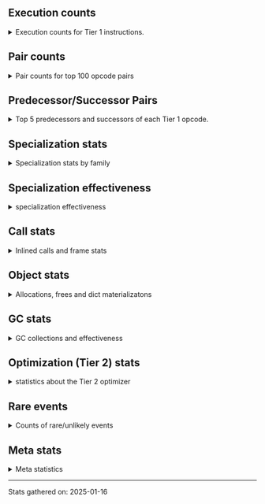 ## Execution counts

<details>
<summary> Execution counts for Tier 1 instructions. </summary>


The "miss ratio" column shows the percentage of times the instruction
executed that it deoptimized. When this happens, the base unspecialized
instruction is not counted.

<table>
<thead>
<tr>
<th align="left">Name</th>
<th align="right">Base Count</th>
<th align="right">Head Count</th>
<th align="right">Change</th>
</tr>
</thead>
<tbody>
<tr>
<td align="left">RESUME_CHECK</td>
<td align="right">71,078,729</td>
<td align="right">71,078,729</td>
<td align="right">0.0%</td>
</tr>
<tr>
<td align="left">LOAD_CONST_IMMORTAL</td>
<td align="right">54,058,496</td>
<td align="right">54,058,496</td>
<td align="right">0.0%</td>
</tr>
<tr>
<td align="left">INTERPRETER_EXIT</td>
<td align="right">47,617,794</td>
<td align="right">47,617,794</td>
<td align="right">0.0%</td>
</tr>
<tr>
<td align="left">RETURN_VALUE</td>
<td align="right">47,138,450</td>
<td align="right">47,138,450</td>
<td align="right">0.0%</td>
</tr>
<tr>
<td align="left">LOAD_FAST</td>
<td align="right">44,280,683</td>
<td align="right">44,280,683</td>
<td align="right">0.0%</td>
</tr>
<tr>
<td align="left">POP_TOP</td>
<td align="right">38,882,305</td>
<td align="right">38,882,305</td>
<td align="right">0.0%</td>
</tr>
<tr>
<td align="left">YIELD_VALUE</td>
<td align="right">32,719,252</td>
<td align="right">32,719,252</td>
<td align="right">0.0%</td>
</tr>
<tr>
<td align="left">ENTER_EXECUTOR</td>
<td align="right">27,543,851</td>
<td align="right">27,543,851</td>
<td align="right">0.0%</td>
</tr>
<tr>
<td align="left">SEND_GEN</td>
<td align="right">13,079,038</td>
<td align="right">13,079,038</td>
<td align="right">0.0%</td>
</tr>
<tr>
<td align="left">JUMP_BACKWARD_NO_INTERRUPT</td>
<td align="right">13,070,988</td>
<td align="right">13,070,988</td>
<td align="right">0.0%</td>
</tr>
<tr>
<td align="left">LOAD_GLOBAL_MODULE</td>
<td align="right">12,183,585</td>
<td align="right">12,183,585</td>
<td align="right">0.0%</td>
</tr>
<tr>
<td align="left">CALL_PY_EXACT_ARGS</td>
<td align="right">9,289,753</td>
<td align="right">9,289,753</td>
<td align="right">0.0%</td>
</tr>
<tr>
<td align="left">STORE_ATTR_INSTANCE_VALUE</td>
<td align="right">8,476,934</td>
<td align="right">8,476,934</td>
<td align="right">0.0%</td>
</tr>
<tr>
<td align="left">LOAD_ATTR_CLASS</td>
<td align="right">8,446,852</td>
<td align="right">8,446,852</td>
<td align="right">0.0%</td>
</tr>
<tr>
<td align="left">STORE_FAST</td>
<td align="right">8,043,265</td>
<td align="right">8,043,265</td>
<td align="right">0.0%</td>
</tr>
<tr>
<td align="left">POP_JUMP_IF_FALSE</td>
<td align="right">7,795,765</td>
<td align="right">7,795,765</td>
<td align="right">0.0%</td>
</tr>
<tr>
<td align="left">LOAD_ATTR</td>
<td align="right">5,596,490</td>
<td align="right">5,596,490</td>
<td align="right">0.0%</td>
</tr>
<tr>
<td align="left">PUSH_NULL</td>
<td align="right">4,781,173</td>
<td align="right">4,781,173</td>
<td align="right">0.0%</td>
</tr>
<tr>
<td align="left">LOAD_CONST_MORTAL</td>
<td align="right">3,753,048</td>
<td align="right">3,753,048</td>
<td align="right">0.0%</td>
</tr>
<tr>
<td align="left">JUMP_BACKWARD</td>
<td align="right">3,078,600</td>
<td align="right">3,078,600</td>
<td align="right">0.0%</td>
</tr>
<tr>
<td align="left">CALL_BUILTIN_O</td>
<td align="right">3,070,403</td>
<td align="right">3,070,403</td>
<td align="right">0.0%</td>
</tr>
<tr>
<td align="left">LOAD_GLOBAL_BUILTIN</td>
<td align="right">2,964,418</td>
<td align="right">2,964,418</td>
<td align="right">0.0%</td>
</tr>
<tr>
<td align="left">LOAD_FAST_LOAD_FAST</td>
<td align="right">2,839,747</td>
<td align="right">2,839,747</td>
<td align="right">0.0%</td>
</tr>
<tr>
<td align="left">FOR_ITER</td>
<td align="right">2,640,000</td>
<td align="right">2,640,000</td>
<td align="right">0.0%</td>
</tr>
<tr>
<td align="left">POP_JUMP_IF_TRUE</td>
<td align="right">2,594,047</td>
<td align="right">2,594,047</td>
<td align="right">0.0%</td>
</tr>
<tr>
<td align="left">BINARY_OP_ADD_UNICODE</td>
<td align="right">2,539,784</td>
<td align="right">2,539,784</td>
<td align="right">0.0%</td>
</tr>
<tr>
<td align="left">CONTAINS_OP</td>
<td align="right">2,328,928</td>
<td align="right">2,328,928</td>
<td align="right">0.0%</td>
</tr>
<tr>
<td align="left">TO_BOOL_NONE</td>
<td align="right">2,071,043</td>
<td align="right">2,071,043</td>
<td align="right">0.0%</td>
</tr>
<tr>
<td align="left">IS_OP</td>
<td align="right">1,749,537</td>
<td align="right">1,749,537</td>
<td align="right">0.0%</td>
</tr>
<tr>
<td align="left">POP_ITER</td>
<td align="right">1,713,930</td>
<td align="right">1,713,930</td>
<td align="right">0.0%</td>
</tr>
<tr>
<td align="left">STORE_ATTR</td>
<td align="right">1,494,556</td>
<td align="right">1,494,556</td>
<td align="right">0.0%</td>
</tr>
<tr>
<td align="left">TO_BOOL_BOOL</td>
<td align="right">1,493,149</td>
<td align="right">1,493,149</td>
<td align="right">0.0%</td>
</tr>
<tr>
<td align="left">CALL_ISINSTANCE</td>
<td align="right">1,478,010</td>
<td align="right">1,478,010</td>
<td align="right">0.0%</td>
</tr>
<tr>
<td align="left">LOAD_ATTR_METHOD_NO_DICT</td>
<td align="right">1,419,633</td>
<td align="right">1,419,633</td>
<td align="right">0.0%</td>
</tr>
<tr>
<td align="left">GET_ITER</td>
<td align="right">1,287,600</td>
<td align="right">1,287,600</td>
<td align="right">0.0%</td>
</tr>
<tr>
<td align="left">JUMP_FORWARD</td>
<td align="right">1,287,053</td>
<td align="right">1,287,053</td>
<td align="right">0.0%</td>
</tr>
<tr>
<td align="left">TO_BOOL_STR</td>
<td align="right">1,242,810</td>
<td align="right">1,242,810</td>
<td align="right">0.0%</td>
</tr>
<tr>
<td align="left">CALL_METHOD_DESCRIPTOR_NOARGS</td>
<td align="right">1,079,308</td>
<td align="right">1,079,308</td>
<td align="right">0.0%</td>
</tr>
<tr>
<td align="left">CALL_NON_PY_GENERAL</td>
<td align="right">960,297</td>
<td align="right">960,297</td>
<td align="right">0.0%</td>
</tr>
<tr>
<td align="left">COMPARE_OP_STR</td>
<td align="right">916,771</td>
<td align="right">916,771</td>
<td align="right">0.0%</td>
</tr>
<tr>
<td align="left">NOP</td>
<td align="right">819,856</td>
<td align="right">819,856</td>
<td align="right">0.0%</td>
</tr>
<tr>
<td align="left">BINARY_SUBSCR_DICT</td>
<td align="right">773,709</td>
<td align="right">773,709</td>
<td align="right">0.0%</td>
</tr>
<tr>
<td align="left">LOAD_DEREF</td>
<td align="right">756,184</td>
<td align="right">756,184</td>
<td align="right">0.0%</td>
</tr>
<tr>
<td align="left">CALL_BUILTIN_CLASS</td>
<td align="right">739,617</td>
<td align="right">739,617</td>
<td align="right">0.0%</td>
</tr>
<tr>
<td align="left">POP_JUMP_IF_NOT_NONE</td>
<td align="right">730,328</td>
<td align="right">730,328</td>
<td align="right">0.0%</td>
</tr>
<tr>
<td align="left">CALL_KW_NON_PY</td>
<td align="right">692,594</td>
<td align="right">692,594</td>
<td align="right">0.0%</td>
</tr>
<tr>
<td align="left">TO_BOOL_LIST</td>
<td align="right">691,771</td>
<td align="right">691,771</td>
<td align="right">0.0%</td>
</tr>
<tr>
<td align="left">FOR_ITER_RANGE</td>
<td align="right">676,774</td>
<td align="right">676,774</td>
<td align="right">0.0%</td>
</tr>
<tr>
<td align="left">BINARY_OP</td>
<td align="right">621,850</td>
<td align="right">621,850</td>
<td align="right">0.0%</td>
</tr>
<tr>
<td align="left">BUILD_TUPLE</td>
<td align="right">609,461</td>
<td align="right">609,461</td>
<td align="right">0.0%</td>
</tr>
<tr>
<td align="left">LOAD_SMALL_INT</td>
<td align="right">582,839</td>
<td align="right">582,839</td>
<td align="right">0.0%</td>
</tr>
<tr>
<td align="left">FOR_ITER_LIST</td>
<td align="right">576,912</td>
<td align="right">576,912</td>
<td align="right">0.0%</td>
</tr>
<tr>
<td align="left">EXTENDED_ARG</td>
<td align="right">550,344</td>
<td align="right">550,344</td>
<td align="right">0.0%</td>
</tr>
<tr>
<td align="left">FOR_ITER_GEN</td>
<td align="right">449,435</td>
<td align="right">449,435</td>
<td align="right">0.0%</td>
</tr>
<tr>
<td align="left">CALL_KW_PY</td>
<td align="right">419,277</td>
<td align="right">419,277</td>
<td align="right">0.0%</td>
</tr>
<tr>
<td align="left">CONTAINS_OP_DICT</td>
<td align="right">350,662</td>
<td align="right">350,662</td>
<td align="right">0.0%</td>
</tr>
<tr>
<td align="left">CALL_BUILTIN_FAST</td>
<td align="right">285,909</td>
<td align="right">285,909</td>
<td align="right">0.0%</td>
</tr>
<tr>
<td align="left">CALL_LIST_APPEND</td>
<td align="right">266,741</td>
<td align="right">266,741</td>
<td align="right">0.0%</td>
</tr>
<tr>
<td align="left">STORE_FAST_STORE_FAST</td>
<td align="right">156,047</td>
<td align="right">156,047</td>
<td align="right">0.0%</td>
</tr>
<tr>
<td align="left">UNPACK_SEQUENCE_TWO_TUPLE</td>
<td align="right">155,499</td>
<td align="right">155,499</td>
<td align="right">0.0%</td>
</tr>
<tr>
<td align="left">CALL_LEN</td>
<td align="right">152,655</td>
<td align="right">152,655</td>
<td align="right">0.0%</td>
</tr>
<tr>
<td align="left">TO_BOOL_INT</td>
<td align="right">144,136</td>
<td align="right">144,136</td>
<td align="right">0.0%</td>
</tr>
<tr>
<td align="left">FORMAT_SIMPLE</td>
<td align="right">132,594</td>
<td align="right">132,594</td>
<td align="right">0.0%</td>
</tr>
<tr>
<td align="left">CONVERT_VALUE</td>
<td align="right">132,594</td>
<td align="right">132,594</td>
<td align="right">0.0%</td>
</tr>
<tr>
<td align="left">COPY_FREE_VARS</td>
<td align="right">104,236</td>
<td align="right">104,236</td>
<td align="right">0.0%</td>
</tr>
<tr>
<td align="left">BINARY_SUBSCR</td>
<td align="right">102,860</td>
<td align="right">102,860</td>
<td align="right">0.0%</td>
</tr>
<tr>
<td align="left">STORE_SUBSCR_DICT</td>
<td align="right">87,828</td>
<td align="right">87,828</td>
<td align="right">0.0%</td>
</tr>
<tr>
<td align="left">NOT_TAKEN</td>
<td align="right">80,514</td>
<td align="right">80,514</td>
<td align="right">0.0%</td>
</tr>
<tr>
<td align="left">BUILD_STRING</td>
<td align="right">66,425</td>
<td align="right">66,425</td>
<td align="right">0.0%</td>
</tr>
<tr>
<td align="left">LOAD_ATTR_INSTANCE_VALUE</td>
<td align="right">61,425</td>
<td align="right">61,425</td>
<td align="right">0.0%</td>
</tr>
<tr>
<td align="left">TO_BOOL</td>
<td align="right">50,011</td>
<td align="right">50,011</td>
<td align="right">0.0%</td>
</tr>
<tr>
<td align="left">LOAD_ATTR_METHOD_WITH_VALUES</td>
<td align="right">38,178</td>
<td align="right">38,178</td>
<td align="right">0.0%</td>
</tr>
<tr>
<td align="left">RETURN_GENERATOR</td>
<td align="right">35,084</td>
<td align="right">35,084</td>
<td align="right">0.0%</td>
</tr>
<tr>
<td align="left">LOAD_ATTR_MODULE</td>
<td align="right">25,667</td>
<td align="right">25,667</td>
<td align="right">0.0%</td>
</tr>
<tr>
<td align="left">GET_YIELD_FROM_ITER</td>
<td align="right">22,912</td>
<td align="right">22,912</td>
<td align="right">0.0%</td>
</tr>
<tr>
<td align="left">END_SEND</td>
<td align="right">22,656</td>
<td align="right">22,656</td>
<td align="right">0.0%</td>
</tr>
<tr>
<td align="left">LOAD_ATTR_METHOD_LAZY_DICT</td>
<td align="right">18,684</td>
<td align="right">18,684</td>
<td align="right">0.0%</td>
</tr>
<tr>
<td align="left">CALL_METHOD_DESCRIPTOR_O</td>
<td align="right">18,490</td>
<td align="right">18,490</td>
<td align="right">0.0%</td>
</tr>
<tr>
<td align="left">MAKE_CELL</td>
<td align="right">17,818</td>
<td align="right">17,818</td>
<td align="right">0.0%</td>
</tr>
<tr>
<td align="left">CALL_METHOD_DESCRIPTOR_FAST</td>
<td align="right">17,152</td>
<td align="right">17,152</td>
<td align="right">0.0%</td>
</tr>
<tr>
<td align="left">SEND</td>
<td align="right">14,900</td>
<td align="right">14,900</td>
<td align="right">0.0%</td>
</tr>
<tr>
<td align="left">CALL_METHOD_DESCRIPTOR_FAST_WITH_KEYWORDS</td>
<td align="right">13,132</td>
<td align="right">13,132</td>
<td align="right">0.0%</td>
</tr>
<tr>
<td align="left">CALL_PY_GENERAL</td>
<td align="right">12,841</td>
<td align="right">12,841</td>
<td align="right">0.0%</td>
</tr>
<tr>
<td align="left">STORE_DEREF</td>
<td align="right">11,789</td>
<td align="right">11,789</td>
<td align="right">0.0%</td>
</tr>
<tr>
<td align="left">LIST_APPEND</td>
<td align="right">11,606</td>
<td align="right">11,606</td>
<td align="right">0.0%</td>
</tr>
<tr>
<td align="left">SWAP</td>
<td align="right">11,468</td>
<td align="right">11,468</td>
<td align="right">0.0%</td>
</tr>
<tr>
<td align="left">EXIT_INIT_CHECK</td>
<td align="right">11,142</td>
<td align="right">11,142</td>
<td align="right">0.0%</td>
</tr>
<tr>
<td align="left">CALL_ALLOC_AND_ENTER_INIT</td>
<td align="right">11,142</td>
<td align="right">11,142</td>
<td align="right">0.0%</td>
</tr>
<tr>
<td align="left">MAKE_FUNCTION</td>
<td align="right">11,064</td>
<td align="right">11,064</td>
<td align="right">0.0%</td>
</tr>
<tr>
<td align="left">BUILD_LIST</td>
<td align="right">10,902</td>
<td align="right">10,902</td>
<td align="right">0.0%</td>
</tr>
<tr>
<td align="left">STORE_NAME</td>
<td align="right">10,404</td>
<td align="right">10,404</td>
<td align="right">0.0%</td>
</tr>
<tr>
<td align="left">SET_FUNCTION_ATTRIBUTE</td>
<td align="right">9,625</td>
<td align="right">9,625</td>
<td align="right">0.0%</td>
</tr>
<tr>
<td align="left">BUILD_MAP</td>
<td align="right">8,596</td>
<td align="right">8,596</td>
<td align="right">0.0%</td>
</tr>
<tr>
<td align="left">END_FOR</td>
<td align="right">8,320</td>
<td align="right">8,320</td>
<td align="right">0.0%</td>
</tr>
<tr>
<td align="left">CALL_STR_1</td>
<td align="right">7,431</td>
<td align="right">7,431</td>
<td align="right">0.0%</td>
</tr>
<tr>
<td align="left">CALL_FUNCTION_EX</td>
<td align="right">7,180</td>
<td align="right">7,180</td>
<td align="right">0.0%</td>
</tr>
<tr>
<td align="left">CALL_BUILTIN_FAST_WITH_KEYWORDS</td>
<td align="right">7,083</td>
<td align="right">7,083</td>
<td align="right">0.0%</td>
</tr>
<tr>
<td align="left">LOAD_SPECIAL</td>
<td align="right">6,216</td>
<td align="right">6,216</td>
<td align="right">0.0%</td>
</tr>
<tr>
<td align="left">COPY</td>
<td align="right">5,694</td>
<td align="right">5,694</td>
<td align="right">0.0%</td>
</tr>
<tr>
<td align="left">DICT_MERGE</td>
<td align="right">5,388</td>
<td align="right">5,388</td>
<td align="right">0.0%</td>
</tr>
<tr>
<td align="left">LOAD_GLOBAL</td>
<td align="right">5,325</td>
<td align="right">5,325</td>
<td align="right">0.0%</td>
</tr>
<tr>
<td align="left">CALL</td>
<td align="right">5,159</td>
<td align="right">5,159</td>
<td align="right">0.0%</td>
</tr>
<tr>
<td align="left">DELETE_ATTR</td>
<td align="right">4,608</td>
<td align="right">4,608</td>
<td align="right">0.0%</td>
</tr>
<tr>
<td align="left">LOAD_FAST_AND_CLEAR</td>
<td align="right">2,844</td>
<td align="right">2,844</td>
<td align="right">0.0%</td>
</tr>
<tr>
<td align="left">LOAD_LOCALS</td>
<td align="right">2,568</td>
<td align="right">2,568</td>
<td align="right">0.0%</td>
</tr>
<tr>
<td align="left">STORE_FAST_LOAD_FAST</td>
<td align="right">2,136</td>
<td align="right">2,136</td>
<td align="right">0.0%</td>
</tr>
<tr>
<td align="left">BINARY_SUBSCR_STR_INT</td>
<td align="right">2,080</td>
<td align="right">2,080</td>
<td align="right">0.0%</td>
</tr>
<tr>
<td align="left">BINARY_OP_MULTIPLY_FLOAT</td>
<td align="right">2,076</td>
<td align="right">2,076</td>
<td align="right">0.0%</td>
</tr>
<tr>
<td align="left">CALL_INTRINSIC_1</td>
<td align="right">1,964</td>
<td align="right">1,964</td>
<td align="right">0.0%</td>
</tr>
<tr>
<td align="left">COMPARE_OP</td>
<td align="right">1,847</td>
<td align="right">1,847</td>
<td align="right">0.0%</td>
</tr>
<tr>
<td align="left">CHECK_EXC_MATCH</td>
<td align="right">1,837</td>
<td align="right">1,837</td>
<td align="right">0.0%</td>
</tr>
<tr>
<td align="left">POP_EXCEPT</td>
<td align="right">1,837</td>
<td align="right">1,837</td>
<td align="right">0.0%</td>
</tr>
<tr>
<td align="left">PUSH_EXC_INFO</td>
<td align="right">1,837</td>
<td align="right">1,837</td>
<td align="right">0.0%</td>
</tr>
<tr>
<td align="left">POP_JUMP_IF_NONE</td>
<td align="right">1,726</td>
<td align="right">1,726</td>
<td align="right">0.0%</td>
</tr>
<tr>
<td align="left">FOR_ITER_TUPLE</td>
<td align="right">1,632</td>
<td align="right">1,632</td>
<td align="right">0.0%</td>
</tr>
<tr>
<td align="left">COMPARE_OP_INT</td>
<td align="right">1,583</td>
<td align="right">1,583</td>
<td align="right">0.0%</td>
</tr>
<tr>
<td align="left">BINARY_SUBSCR_TUPLE_INT</td>
<td align="right">1,565</td>
<td align="right">1,565</td>
<td align="right">0.0%</td>
</tr>
<tr>
<td align="left">LIST_EXTEND</td>
<td align="right">1,544</td>
<td align="right">1,544</td>
<td align="right">0.0%</td>
</tr>
<tr>
<td align="left">CALL_TYPE_1</td>
<td align="right">1,544</td>
<td align="right">1,544</td>
<td align="right">0.0%</td>
</tr>
<tr>
<td align="left">LOAD_ATTR_CLASS_WITH_METACLASS_CHECK</td>
<td align="right">1,532</td>
<td align="right">1,532</td>
<td align="right">0.0%</td>
</tr>
<tr>
<td align="left">LOAD_NAME</td>
<td align="right">1,356</td>
<td align="right">1,356</td>
<td align="right">0.0%</td>
</tr>
<tr>
<td align="left">LOAD_BUILD_CLASS</td>
<td align="right">1,304</td>
<td align="right">1,304</td>
<td align="right">0.0%</td>
</tr>
<tr>
<td align="left">LOAD_FROM_DICT_OR_DEREF</td>
<td align="right">1,280</td>
<td align="right">1,280</td>
<td align="right">0.0%</td>
</tr>
<tr>
<td align="left">LOAD_SUPER_ATTR_ATTR</td>
<td align="right">1,280</td>
<td align="right">1,280</td>
<td align="right">0.0%</td>
</tr>
<tr>
<td align="left">LOAD_CONST</td>
<td align="right">703</td>
<td align="right">703</td>
<td align="right">0.0%</td>
</tr>
<tr>
<td align="left">RERAISE</td>
<td align="right">436</td>
<td align="right">436</td>
<td align="right">0.0%</td>
</tr>
<tr>
<td align="left">CALL_KW</td>
<td align="right">373</td>
<td align="right">373</td>
<td align="right">0.0%</td>
</tr>
<tr>
<td align="left">LOAD_FAST_CHECK</td>
<td align="right">285</td>
<td align="right">285</td>
<td align="right">0.0%</td>
</tr>
<tr>
<td align="left">LOAD_ATTR_PROPERTY</td>
<td align="right">272</td>
<td align="right">272</td>
<td align="right">0.0%</td>
</tr>
<tr>
<td align="left">BINARY_OP_INPLACE_ADD_UNICODE</td>
<td align="right">260</td>
<td align="right">260</td>
<td align="right">0.0%</td>
</tr>
<tr>
<td align="left">UNPACK_SEQUENCE_TUPLE</td>
<td align="right">260</td>
<td align="right">260</td>
<td align="right">0.0%</td>
</tr>
<tr>
<td align="left">LOAD_ATTR_NONDESCRIPTOR_WITH_VALUES</td>
<td align="right">256</td>
<td align="right">256</td>
<td align="right">0.0%</td>
</tr>
<tr>
<td align="left">CLEANUP_THROW</td>
<td align="right">256</td>
<td align="right">256</td>
<td align="right">0.0%</td>
</tr>
<tr>
<td align="left">BINARY_OP_SUBTRACT_FLOAT</td>
<td align="right">252</td>
<td align="right">252</td>
<td align="right">0.0%</td>
</tr>
<tr>
<td align="left">RESUME</td>
<td align="right">247</td>
<td align="right">247</td>
<td align="right">0.0%</td>
</tr>
<tr>
<td align="left">UNPACK_SEQUENCE</td>
<td align="right">224</td>
<td align="right">224</td>
<td align="right">0.0%</td>
</tr>
<tr>
<td align="left">STORE_SUBSCR</td>
<td align="right">160</td>
<td align="right">160</td>
<td align="right">0.0%</td>
</tr>
<tr>
<td align="left">DELETE_SUBSCR</td>
<td align="right">132</td>
<td align="right">132</td>
<td align="right">0.0%</td>
</tr>
<tr>
<td align="left">BINARY_OP_MULTIPLY_INT</td>
<td align="right">63</td>
<td align="right">63</td>
<td align="right">0.0%</td>
</tr>
<tr>
<td align="left">LOAD_ATTR_SLOT</td>
<td align="right">56</td>
<td align="right">56</td>
<td align="right">0.0%</td>
</tr>
<tr>
<td align="left">CONTAINS_OP_SET</td>
<td align="right">20</td>
<td align="right">20</td>
<td align="right">0.0%</td>
</tr>
<tr>
<td align="left">BINARY_SLICE</td>
<td align="right">16</td>
<td align="right">16</td>
<td align="right">0.0%</td>
</tr>
<tr>
<td align="left">LOAD_SUPER_ATTR_METHOD</td>
<td align="right">16</td>
<td align="right">16</td>
<td align="right">0.0%</td>
</tr>
<tr>
<td align="left">RAISE_VARARGS</td>
<td align="right">12</td>
<td align="right">12</td>
<td align="right">0.0%</td>
</tr>
<tr>
<td align="left">BINARY_SUBSCR_GETITEM</td>
<td align="right">12</td>
<td align="right">12</td>
<td align="right">0.0%</td>
</tr>
<tr>
<td align="left">STORE_GLOBAL</td>
<td align="right">8</td>
<td align="right">8</td>
<td align="right">0.0%</td>
</tr>
<tr>
<td align="left">BINARY_OP_ADD_INT</td>
<td align="right">8</td>
<td align="right">8</td>
<td align="right">0.0%</td>
</tr>
<tr>
<td align="left">BINARY_SUBSCR_LIST_INT</td>
<td align="right">8</td>
<td align="right">8</td>
<td align="right">0.0%</td>
</tr>
<tr>
<td align="left">CALL_BOUND_METHOD_EXACT_ARGS</td>
<td align="right">8</td>
<td align="right">8</td>
<td align="right">0.0%</td>
</tr>
<tr>
<td align="left">LOAD_SUPER_ATTR</td>
<td align="right">4</td>
<td align="right">4</td>
<td align="right">0.0%</td>
</tr>
<tr>
<td align="left">IMPORT_NAME</td>
<td align="right">4</td>
<td align="right">4</td>
<td align="right">0.0%</td>
</tr>
<tr>
<td align="left">CALL_TUPLE_1</td>
<td align="right">4</td>
<td align="right">4</td>
<td align="right">0.0%</td>
</tr>
<tr>
<td align="left">COMPARE_OP_FLOAT</td>
<td align="right">4</td>
<td align="right">4</td>
<td align="right">0.0%</td>
</tr>
<tr>
<td align="left">STORE_ATTR_SLOT</td>
<td align="right">4</td>
<td align="right">4</td>
<td align="right">0.0%</td>
</tr>
</tbody>
</table>


</details>

## Pair counts

<details>
<summary> Pair counts for top 100 opcode pairs </summary>


Pairs of specialized operations that deoptimize and are then followed by
the corresponding unspecialized instruction are not counted as pairs.

Not included in comparative output.


</details>

## Predecessor/Successor Pairs

<details>
<summary> Top 5 predecessors and successors of each Tier 1 opcode. </summary>


This does not include the unspecialized instructions that occur after a
specialized instruction deoptimizes.

Not included in comparative output.


</details>

## Specialization stats

<details>
<summary> Specialization stats by family </summary>

### BINARY_OP

<details>
<summary> specialization stats for BINARY_OP family </summary>

<table>
<thead>
<tr>
<th align="left">Kind</th>
<th align="right">Base Count</th>
<th align="right">Base Ratio</th>
<th align="right">Head Count</th>
<th align="right">Head Ratio</th>
<th align="right">Change</th>
</tr>
</thead>
<tbody>
<tr>
<td align="left">
deferred
<details>
<summary>ⓘ</summary>

Lists the number of "deferred" (i.e. not specialized) instructions executed.
</details>
</td>
<td align="right">621,114</td>
<td align="right">2.4%</td>
<td align="right">621,114</td>
<td align="right">2.4%</td>
<td align="right">0.0%</td>
</tr>
<tr>
<td align="left">
hit
<details>
<summary>ⓘ</summary>

Specialized instructions that complete.
</details>
</td>
<td align="right">25,458,816</td>
<td align="right">97.6%</td>
<td align="right">25,458,816</td>
<td align="right">97.6%</td>
<td align="right">0.0%</td>
</tr>
</tbody>
</table>

<table>
<thead>
<tr>
<th align="left">Success</th>
<th align="right">Base Count</th>
<th align="right">Base Ratio</th>
<th align="right">Head Count</th>
<th align="right">Head Ratio</th>
<th align="right">Change</th>
</tr>
</thead>
<tbody>
<tr>
<td align="left">Success</td>
<td align="right">289</td>
<td align="right">39.3%</td>
<td align="right">289</td>
<td align="right">39.3%</td>
<td align="right">0.0%</td>
</tr>
<tr>
<td align="left">Failure</td>
<td align="right">447</td>
<td align="right">60.7%</td>
<td align="right">447</td>
<td align="right">60.7%</td>
<td align="right">0.0%</td>
</tr>
</tbody>
</table>

<table>
<thead>
<tr>
<th align="left">Failure kind</th>
<th align="right">Base Count</th>
<th align="right">Base Ratio</th>
<th align="right">Head Count</th>
<th align="right">Head Ratio</th>
<th align="right">Change</th>
</tr>
</thead>
<tbody>
<tr>
<td align="left">remainder</td>
<td align="right">359</td>
<td align="right">80.3%</td>
<td align="right">359</td>
<td align="right">80.3%</td>
<td align="right">0.0%</td>
</tr>
<tr>
<td align="left">add different types</td>
<td align="right">88</td>
<td align="right">19.7%</td>
<td align="right">88</td>
<td align="right">19.7%</td>
<td align="right">0.0%</td>
</tr>
</tbody>
</table>


</details>

### BINARY_SLICE

<details>
<summary> specialization stats for BINARY_SLICE family </summary>

<table>
<thead>
<tr>
<th align="left">Kind</th>
<th align="right">Base Count</th>
<th align="right">Base Ratio</th>
<th align="right">Head Count</th>
<th align="right">Head Ratio</th>
<th align="right">Change</th>
</tr>
</thead>
<tbody>
<tr>
<td align="left">
deferred
<details>
<summary>ⓘ</summary>

Lists the number of "deferred" (i.e. not specialized) instructions executed.
</details>
</td>
<td align="right">16</td>
<td align="right">100.0%</td>
<td align="right">16</td>
<td align="right">100.0%</td>
<td align="right">0.0%</td>
</tr>
</tbody>
</table>


</details>

### BINARY_SUBSCR

<details>
<summary> specialization stats for BINARY_SUBSCR family </summary>

<table>
<thead>
<tr>
<th align="left">Kind</th>
<th align="right">Base Count</th>
<th align="right">Base Ratio</th>
<th align="right">Head Count</th>
<th align="right">Head Ratio</th>
<th align="right">Change</th>
</tr>
</thead>
<tbody>
<tr>
<td align="left">
deferred
<details>
<summary>ⓘ</summary>

Lists the number of "deferred" (i.e. not specialized) instructions executed.
</details>
</td>
<td align="right">102,469</td>
<td align="right">1.1%</td>
<td align="right">102,469</td>
<td align="right">1.1%</td>
<td align="right">0.0%</td>
</tr>
<tr>
<td align="left">
hit
<details>
<summary>ⓘ</summary>

Specialized instructions that complete.
</details>
</td>
<td align="right">9,219,186</td>
<td align="right">98.9%</td>
<td align="right">9,219,186</td>
<td align="right">98.9%</td>
<td align="right">0.0%</td>
</tr>
</tbody>
</table>

<table>
<thead>
<tr>
<th align="left">Success</th>
<th align="right">Base Count</th>
<th align="right">Base Ratio</th>
<th align="right">Head Count</th>
<th align="right">Head Ratio</th>
<th align="right">Change</th>
</tr>
</thead>
<tbody>
<tr>
<td align="left">Success</td>
<td align="right">30</td>
<td align="right">7.7%</td>
<td align="right">30</td>
<td align="right">7.7%</td>
<td align="right">0.0%</td>
</tr>
<tr>
<td align="left">Failure</td>
<td align="right">361</td>
<td align="right">92.3%</td>
<td align="right">361</td>
<td align="right">92.3%</td>
<td align="right">0.0%</td>
</tr>
</tbody>
</table>

<table>
<thead>
<tr>
<th align="left">Failure kind</th>
<th align="right">Base Count</th>
<th align="right">Base Ratio</th>
<th align="right">Head Count</th>
<th align="right">Head Ratio</th>
<th align="right">Change</th>
</tr>
</thead>
<tbody>
<tr>
<td align="left">string slice</td>
<td align="right">248</td>
<td align="right">68.7%</td>
<td align="right">248</td>
<td align="right">68.7%</td>
<td align="right">0.0%</td>
</tr>
<tr>
<td align="left">buffer int</td>
<td align="right">66</td>
<td align="right">18.3%</td>
<td align="right">66</td>
<td align="right">18.3%</td>
<td align="right">0.0%</td>
</tr>
<tr>
<td align="left">other</td>
<td align="right">47</td>
<td align="right">13.0%</td>
<td align="right">47</td>
<td align="right">13.0%</td>
<td align="right">0.0%</td>
</tr>
</tbody>
</table>


</details>

### CALL

<details>
<summary> specialization stats for CALL family </summary>

<table>
<thead>
<tr>
<th align="left">Kind</th>
<th align="right">Base Count</th>
<th align="right">Base Ratio</th>
<th align="right">Head Count</th>
<th align="right">Head Ratio</th>
<th align="right">Change</th>
</tr>
</thead>
<tbody>
<tr>
<td align="left">
deferred
<details>
<summary>ⓘ</summary>

Lists the number of "deferred" (i.e. not specialized) instructions executed.
</details>
</td>
<td align="right">706</td>
<td align="right">0.0%</td>
<td align="right">706</td>
<td align="right">0.0%</td>
<td align="right">0.0%</td>
</tr>
<tr>
<td align="left">
hit
<details>
<summary>ⓘ</summary>

Specialized instructions that complete.
</details>
</td>
<td align="right">133,681,499</td>
<td align="right">100.0%</td>
<td align="right">133,681,499</td>
<td align="right">100.0%</td>
<td align="right">0.0%</td>
</tr>
<tr>
<td align="left">
miss
<details>
<summary>ⓘ</summary>

Specialized instructions that deopt.
</details>
</td>
<td align="right">8,324</td>
<td align="right">0.0%</td>
<td align="right">8,324</td>
<td align="right">0.0%</td>
<td align="right">0.0%</td>
</tr>
</tbody>
</table>

<table>
<thead>
<tr>
<th align="left">Success</th>
<th align="right">Base Count</th>
<th align="right">Base Ratio</th>
<th align="right">Head Count</th>
<th align="right">Head Ratio</th>
<th align="right">Change</th>
</tr>
</thead>
<tbody>
<tr>
<td align="left">Success</td>
<td align="right">4,602</td>
<td align="right">100.0%</td>
<td align="right">4,602</td>
<td align="right">100.0%</td>
<td align="right">0.0%</td>
</tr>
<tr>
<td align="left">Failure</td>
<td align="right">0</td>
<td align="right">0.0%</td>
<td align="right">0</td>
<td align="right">0.0%</td>
<td align="right"></td>
</tr>
</tbody>
</table>


</details>

### CALL_KW

<details>
<summary> specialization stats for CALL_KW family </summary>

<table>
<thead>
<tr>
<th align="left">Kind</th>
<th align="right">Base Count</th>
<th align="right">Base Ratio</th>
<th align="right">Head Count</th>
<th align="right">Head Ratio</th>
<th align="right">Change</th>
</tr>
</thead>
<tbody>
<tr>
<td align="left">
deferred
<details>
<summary>ⓘ</summary>

Lists the number of "deferred" (i.e. not specialized) instructions executed.
</details>
</td>
<td align="right">48</td>
<td align="right">12.9%</td>
<td align="right">48</td>
<td align="right">12.9%</td>
<td align="right">0.0%</td>
</tr>
</tbody>
</table>

<table>
<thead>
<tr>
<th align="left">Success</th>
<th align="right">Base Count</th>
<th align="right">Base Ratio</th>
<th align="right">Head Count</th>
<th align="right">Head Ratio</th>
<th align="right">Change</th>
</tr>
</thead>
<tbody>
<tr>
<td align="left">Success</td>
<td align="right">325</td>
<td align="right">100.0%</td>
<td align="right">325</td>
<td align="right">100.0%</td>
<td align="right">0.0%</td>
</tr>
<tr>
<td align="left">Failure</td>
<td align="right">0</td>
<td align="right">0.0%</td>
<td align="right">0</td>
<td align="right">0.0%</td>
<td align="right"></td>
</tr>
</tbody>
</table>


</details>

### COMPARE_OP

<details>
<summary> specialization stats for COMPARE_OP family </summary>

<table>
<thead>
<tr>
<th align="left">Kind</th>
<th align="right">Base Count</th>
<th align="right">Base Ratio</th>
<th align="right">Head Count</th>
<th align="right">Head Ratio</th>
<th align="right">Change</th>
</tr>
</thead>
<tbody>
<tr>
<td align="left">
deferred
<details>
<summary>ⓘ</summary>

Lists the number of "deferred" (i.e. not specialized) instructions executed.
</details>
</td>
<td align="right">1,408</td>
<td align="right">0.1%</td>
<td align="right">1,408</td>
<td align="right">0.1%</td>
<td align="right">0.0%</td>
</tr>
<tr>
<td align="left">
hit
<details>
<summary>ⓘ</summary>

Specialized instructions that complete.
</details>
</td>
<td align="right">1,468,099</td>
<td align="right">99.9%</td>
<td align="right">1,468,099</td>
<td align="right">99.9%</td>
<td align="right">0.0%</td>
</tr>
<tr>
<td align="left">
miss
<details>
<summary>ⓘ</summary>

Specialized instructions that deopt.
</details>
</td>
<td align="right">63</td>
<td align="right">0.0%</td>
<td align="right">63</td>
<td align="right">0.0%</td>
<td align="right">0.0%</td>
</tr>
</tbody>
</table>

<table>
<thead>
<tr>
<th align="left">Success</th>
<th align="right">Base Count</th>
<th align="right">Base Ratio</th>
<th align="right">Head Count</th>
<th align="right">Head Ratio</th>
<th align="right">Change</th>
</tr>
</thead>
<tbody>
<tr>
<td align="left">Success</td>
<td align="right">264</td>
<td align="right">60.1%</td>
<td align="right">264</td>
<td align="right">60.1%</td>
<td align="right">0.0%</td>
</tr>
<tr>
<td align="left">Failure</td>
<td align="right">175</td>
<td align="right">39.9%</td>
<td align="right">175</td>
<td align="right">39.9%</td>
<td align="right">0.0%</td>
</tr>
</tbody>
</table>

<table>
<thead>
<tr>
<th align="left">Failure kind</th>
<th align="right">Base Count</th>
<th align="right">Base Ratio</th>
<th align="right">Head Count</th>
<th align="right">Head Ratio</th>
<th align="right">Change</th>
</tr>
</thead>
<tbody>
<tr>
<td align="left">different types</td>
<td align="right">112</td>
<td align="right">64.0%</td>
<td align="right">112</td>
<td align="right">64.0%</td>
<td align="right">0.0%</td>
</tr>
<tr>
<td align="left">bytes</td>
<td align="right">42</td>
<td align="right">24.0%</td>
<td align="right">42</td>
<td align="right">24.0%</td>
<td align="right">0.0%</td>
</tr>
<tr>
<td align="left">list</td>
<td align="right">21</td>
<td align="right">12.0%</td>
<td align="right">21</td>
<td align="right">12.0%</td>
<td align="right">0.0%</td>
</tr>
</tbody>
</table>


</details>

### CONTAINS_OP

<details>
<summary> specialization stats for CONTAINS_OP family </summary>

<table>
<thead>
<tr>
<th align="left">Kind</th>
<th align="right">Base Count</th>
<th align="right">Base Ratio</th>
<th align="right">Head Count</th>
<th align="right">Head Ratio</th>
<th align="right">Change</th>
</tr>
</thead>
<tbody>
<tr>
<td align="left">
deferred
<details>
<summary>ⓘ</summary>

Lists the number of "deferred" (i.e. not specialized) instructions executed.
</details>
</td>
<td align="right">2,327,020</td>
<td align="right">20.2%</td>
<td align="right">2,327,020</td>
<td align="right">20.2%</td>
<td align="right">0.0%</td>
</tr>
<tr>
<td align="left">
hit
<details>
<summary>ⓘ</summary>

Specialized instructions that complete.
</details>
</td>
<td align="right">9,199,772</td>
<td align="right">79.8%</td>
<td align="right">9,199,772</td>
<td align="right">79.8%</td>
<td align="right">0.0%</td>
</tr>
</tbody>
</table>

<table>
<thead>
<tr>
<th align="left">Success</th>
<th align="right">Base Count</th>
<th align="right">Base Ratio</th>
<th align="right">Head Count</th>
<th align="right">Head Ratio</th>
<th align="right">Change</th>
</tr>
</thead>
<tbody>
<tr>
<td align="left">Success</td>
<td align="right">8</td>
<td align="right">0.4%</td>
<td align="right">8</td>
<td align="right">0.4%</td>
<td align="right">0.0%</td>
</tr>
<tr>
<td align="left">Failure</td>
<td align="right">1,900</td>
<td align="right">99.6%</td>
<td align="right">1,900</td>
<td align="right">99.6%</td>
<td align="right">0.0%</td>
</tr>
</tbody>
</table>

<table>
<thead>
<tr>
<th align="left">Failure kind</th>
<th align="right">Base Count</th>
<th align="right">Base Ratio</th>
<th align="right">Head Count</th>
<th align="right">Head Ratio</th>
<th align="right">Change</th>
</tr>
</thead>
<tbody>
<tr>
<td align="left">str</td>
<td align="right">1,679</td>
<td align="right">88.4%</td>
<td align="right">1,679</td>
<td align="right">88.4%</td>
<td align="right">0.0%</td>
</tr>
<tr>
<td align="left">tuple</td>
<td align="right">112</td>
<td align="right">5.9%</td>
<td align="right">112</td>
<td align="right">5.9%</td>
<td align="right">0.0%</td>
</tr>
<tr>
<td align="left">other</td>
<td align="right">109</td>
<td align="right">5.7%</td>
<td align="right">109</td>
<td align="right">5.7%</td>
<td align="right">0.0%</td>
</tr>
</tbody>
</table>


</details>

### FOR_ITER

<details>
<summary> specialization stats for FOR_ITER family </summary>

<table>
<thead>
<tr>
<th align="left">Kind</th>
<th align="right">Base Count</th>
<th align="right">Base Ratio</th>
<th align="right">Head Count</th>
<th align="right">Head Ratio</th>
<th align="right">Change</th>
</tr>
</thead>
<tbody>
<tr>
<td align="left">
deferred
<details>
<summary>ⓘ</summary>

Lists the number of "deferred" (i.e. not specialized) instructions executed.
</details>
</td>
<td align="right">2,638,713</td>
<td align="right">50.0%</td>
<td align="right">2,638,713</td>
<td align="right">50.0%</td>
<td align="right">0.0%</td>
</tr>
<tr>
<td align="left">
hit
<details>
<summary>ⓘ</summary>

Specialized instructions that complete.
</details>
</td>
<td align="right">2,634,385</td>
<td align="right">49.9%</td>
<td align="right">2,634,385</td>
<td align="right">49.9%</td>
<td align="right">0.0%</td>
</tr>
<tr>
<td align="left">
miss
<details>
<summary>ⓘ</summary>

Specialized instructions that deopt.
</details>
</td>
<td align="right">256</td>
<td align="right">0.0%</td>
<td align="right">256</td>
<td align="right">0.0%</td>
<td align="right">0.0%</td>
</tr>
</tbody>
</table>

<table>
<thead>
<tr>
<th align="left">Success</th>
<th align="right">Base Count</th>
<th align="right">Base Ratio</th>
<th align="right">Head Count</th>
<th align="right">Head Ratio</th>
<th align="right">Change</th>
</tr>
</thead>
<tbody>
<tr>
<td align="left">Success</td>
<td align="right">128</td>
<td align="right">9.9%</td>
<td align="right">128</td>
<td align="right">9.9%</td>
<td align="right">0.0%</td>
</tr>
<tr>
<td align="left">Failure</td>
<td align="right">1,159</td>
<td align="right">90.1%</td>
<td align="right">1,159</td>
<td align="right">90.1%</td>
<td align="right">0.0%</td>
</tr>
</tbody>
</table>

<table>
<thead>
<tr>
<th align="left">Failure kind</th>
<th align="right">Base Count</th>
<th align="right">Base Ratio</th>
<th align="right">Head Count</th>
<th align="right">Head Ratio</th>
<th align="right">Change</th>
</tr>
</thead>
<tbody>
<tr>
<td align="left">seq iter</td>
<td align="right">556</td>
<td align="right">48.0%</td>
<td align="right">556</td>
<td align="right">48.0%</td>
<td align="right">0.0%</td>
</tr>
<tr>
<td align="left">other</td>
<td align="right">479</td>
<td align="right">41.3%</td>
<td align="right">479</td>
<td align="right">41.3%</td>
<td align="right">0.0%</td>
</tr>
<tr>
<td align="left">itertools</td>
<td align="right">96</td>
<td align="right">8.3%</td>
<td align="right">96</td>
<td align="right">8.3%</td>
<td align="right">0.0%</td>
</tr>
<tr>
<td align="left">dict items</td>
<td align="right">23</td>
<td align="right">2.0%</td>
<td align="right">23</td>
<td align="right">2.0%</td>
<td align="right">0.0%</td>
</tr>
<tr>
<td align="left">dict values</td>
<td align="right">4</td>
<td align="right">0.3%</td>
<td align="right">4</td>
<td align="right">0.3%</td>
<td align="right">0.0%</td>
</tr>
<tr>
<td align="left">ascii string</td>
<td align="right">1</td>
<td align="right">0.1%</td>
<td align="right">1</td>
<td align="right">0.1%</td>
<td align="right">0.0%</td>
</tr>
</tbody>
</table>


</details>

### LOAD_ATTR

<details>
<summary> specialization stats for LOAD_ATTR family </summary>

<table>
<thead>
<tr>
<th align="left">Kind</th>
<th align="right">Base Count</th>
<th align="right">Base Ratio</th>
<th align="right">Head Count</th>
<th align="right">Head Ratio</th>
<th align="right">Change</th>
</tr>
</thead>
<tbody>
<tr>
<td align="left">
deferred
<details>
<summary>ⓘ</summary>

Lists the number of "deferred" (i.e. not specialized) instructions executed.
</details>
</td>
<td align="right">5,591,778</td>
<td align="right">12.4%</td>
<td align="right">5,591,778</td>
<td align="right">12.4%</td>
<td align="right">0.0%</td>
</tr>
<tr>
<td align="left">
hit
<details>
<summary>ⓘ</summary>

Specialized instructions that complete.
</details>
</td>
<td align="right">39,360,891</td>
<td align="right">87.5%</td>
<td align="right">39,360,891</td>
<td align="right">87.5%</td>
<td align="right">0.0%</td>
</tr>
<tr>
<td align="left">
miss
<details>
<summary>ⓘ</summary>

Specialized instructions that deopt.
</details>
</td>
<td align="right">7,521</td>
<td align="right">0.0%</td>
<td align="right">7,521</td>
<td align="right">0.0%</td>
<td align="right">0.0%</td>
</tr>
</tbody>
</table>

<table>
<thead>
<tr>
<th align="left">Success</th>
<th align="right">Base Count</th>
<th align="right">Base Ratio</th>
<th align="right">Head Count</th>
<th align="right">Head Ratio</th>
<th align="right">Change</th>
</tr>
</thead>
<tbody>
<tr>
<td align="left">Success</td>
<td align="right">2,501</td>
<td align="right">51.7%</td>
<td align="right">2,501</td>
<td align="right">51.7%</td>
<td align="right">0.0%</td>
</tr>
<tr>
<td align="left">Failure</td>
<td align="right">2,335</td>
<td align="right">48.3%</td>
<td align="right">2,335</td>
<td align="right">48.3%</td>
<td align="right">0.0%</td>
</tr>
</tbody>
</table>

<table>
<thead>
<tr>
<th align="left">Failure kind</th>
<th align="right">Base Count</th>
<th align="right">Base Ratio</th>
<th align="right">Head Count</th>
<th align="right">Head Ratio</th>
<th align="right">Change</th>
</tr>
</thead>
<tbody>
<tr>
<td align="left">overriding descriptor</td>
<td align="right">1,640</td>
<td align="right">70.2%</td>
<td align="right">1,640</td>
<td align="right">70.2%</td>
<td align="right">0.0%</td>
</tr>
<tr>
<td align="left">method</td>
<td align="right">480</td>
<td align="right">20.6%</td>
<td align="right">480</td>
<td align="right">20.6%</td>
<td align="right">0.0%</td>
</tr>
</tbody>
</table>


</details>

### LOAD_GLOBAL

<details>
<summary> specialization stats for LOAD_GLOBAL family </summary>

<table>
<thead>
<tr>
<th align="left">Kind</th>
<th align="right">Base Count</th>
<th align="right">Base Ratio</th>
<th align="right">Head Count</th>
<th align="right">Head Ratio</th>
<th align="right">Change</th>
</tr>
</thead>
<tbody>
<tr>
<td align="left">
deferred
<details>
<summary>ⓘ</summary>

Lists the number of "deferred" (i.e. not specialized) instructions executed.
</details>
</td>
<td align="right">953</td>
<td align="right">0.0%</td>
<td align="right">953</td>
<td align="right">0.0%</td>
<td align="right">0.0%</td>
</tr>
<tr>
<td align="left">
deopt
<details>
<summary>ⓘ</summary>

Specialized instructions that deopt.
</details>
</td>
<td align="right">17</td>
<td align="right">0.0%</td>
<td align="right">17</td>
<td align="right">0.0%</td>
<td align="right">0.0%</td>
</tr>
<tr>
<td align="left">
hit
<details>
<summary>ⓘ</summary>

Specialized instructions that complete.
</details>
</td>
<td align="right">15,147,381</td>
<td align="right">100.0%</td>
<td align="right">15,147,381</td>
<td align="right">100.0%</td>
<td align="right">0.0%</td>
</tr>
<tr>
<td align="left">
miss
<details>
<summary>ⓘ</summary>

Specialized instructions that deopt.
</details>
</td>
<td align="right">622</td>
<td align="right">0.0%</td>
<td align="right">622</td>
<td align="right">0.0%</td>
<td align="right">0.0%</td>
</tr>
</tbody>
</table>

<table>
<thead>
<tr>
<th align="left">Success</th>
<th align="right">Base Count</th>
<th align="right">Base Ratio</th>
<th align="right">Head Count</th>
<th align="right">Head Ratio</th>
<th align="right">Change</th>
</tr>
</thead>
<tbody>
<tr>
<td align="left">Success</td>
<td align="right">4,372</td>
<td align="right">100.0%</td>
<td align="right">4,372</td>
<td align="right">100.0%</td>
<td align="right">0.0%</td>
</tr>
<tr>
<td align="left">Failure</td>
<td align="right">0</td>
<td align="right">0.0%</td>
<td align="right">0</td>
<td align="right">0.0%</td>
<td align="right"></td>
</tr>
</tbody>
</table>


</details>

### LOAD_SUPER_ATTR

<details>
<summary> specialization stats for LOAD_SUPER_ATTR family </summary>

<table>
<thead>
<tr>
<th align="left">Kind</th>
<th align="right">Base Count</th>
<th align="right">Base Ratio</th>
<th align="right">Head Count</th>
<th align="right">Head Ratio</th>
<th align="right">Change</th>
</tr>
</thead>
<tbody>
<tr>
<td align="left">
hit
<details>
<summary>ⓘ</summary>

Specialized instructions that complete.
</details>
</td>
<td align="right">1,296</td>
<td align="right">99.7%</td>
<td align="right">1,296</td>
<td align="right">99.7%</td>
<td align="right">0.0%</td>
</tr>
</tbody>
</table>

<table>
<thead>
<tr>
<th align="left">Success</th>
<th align="right">Base Count</th>
<th align="right">Base Ratio</th>
<th align="right">Head Count</th>
<th align="right">Head Ratio</th>
<th align="right">Change</th>
</tr>
</thead>
<tbody>
<tr>
<td align="left">Success</td>
<td align="right">4</td>
<td align="right">100.0%</td>
<td align="right">4</td>
<td align="right">100.0%</td>
<td align="right">0.0%</td>
</tr>
<tr>
<td align="left">Failure</td>
<td align="right">0</td>
<td align="right">0.0%</td>
<td align="right">0</td>
<td align="right">0.0%</td>
<td align="right"></td>
</tr>
</tbody>
</table>


</details>

### SEND

<details>
<summary> specialization stats for SEND family </summary>

<table>
<thead>
<tr>
<th align="left">Kind</th>
<th align="right">Base Count</th>
<th align="right">Base Ratio</th>
<th align="right">Head Count</th>
<th align="right">Head Ratio</th>
<th align="right">Change</th>
</tr>
</thead>
<tbody>
<tr>
<td align="left">
deferred
<details>
<summary>ⓘ</summary>

Lists the number of "deferred" (i.e. not specialized) instructions executed.
</details>
</td>
<td align="right">14,850</td>
<td align="right">0.1%</td>
<td align="right">14,850</td>
<td align="right">0.1%</td>
<td align="right">0.0%</td>
</tr>
<tr>
<td align="left">
hit
<details>
<summary>ⓘ</summary>

Specialized instructions that complete.
</details>
</td>
<td align="right">13,079,038</td>
<td align="right">99.9%</td>
<td align="right">13,079,038</td>
<td align="right">99.9%</td>
<td align="right">0.0%</td>
</tr>
</tbody>
</table>

<table>
<thead>
<tr>
<th align="left">Success</th>
<th align="right">Base Count</th>
<th align="right">Base Ratio</th>
<th align="right">Head Count</th>
<th align="right">Head Ratio</th>
<th align="right">Change</th>
</tr>
</thead>
<tbody>
<tr>
<td align="left">Success</td>
<td align="right">2</td>
<td align="right">4.0%</td>
<td align="right">2</td>
<td align="right">4.0%</td>
<td align="right">0.0%</td>
</tr>
<tr>
<td align="left">Failure</td>
<td align="right">48</td>
<td align="right">96.0%</td>
<td align="right">48</td>
<td align="right">96.0%</td>
<td align="right">0.0%</td>
</tr>
</tbody>
</table>

<table>
<thead>
<tr>
<th align="left">Failure kind</th>
<th align="right">Base Count</th>
<th align="right">Base Ratio</th>
<th align="right">Head Count</th>
<th align="right">Head Ratio</th>
<th align="right">Change</th>
</tr>
</thead>
<tbody>
<tr>
<td align="left">list</td>
<td align="right">48</td>
<td align="right">100.0%</td>
<td align="right">48</td>
<td align="right">100.0%</td>
<td align="right">0.0%</td>
</tr>
</tbody>
</table>


</details>

### STORE_ATTR

<details>
<summary> specialization stats for STORE_ATTR family </summary>

<table>
<thead>
<tr>
<th align="left">Kind</th>
<th align="right">Base Count</th>
<th align="right">Base Ratio</th>
<th align="right">Head Count</th>
<th align="right">Head Ratio</th>
<th align="right">Change</th>
</tr>
</thead>
<tbody>
<tr>
<td align="left">
deferred
<details>
<summary>ⓘ</summary>

Lists the number of "deferred" (i.e. not specialized) instructions executed.
</details>
</td>
<td align="right">1,493,663</td>
<td align="right">15.0%</td>
<td align="right">1,493,663</td>
<td align="right">15.0%</td>
<td align="right">0.0%</td>
</tr>
<tr>
<td align="left">
hit
<details>
<summary>ⓘ</summary>

Specialized instructions that complete.
</details>
</td>
<td align="right">8,472,076</td>
<td align="right">85.0%</td>
<td align="right">8,472,076</td>
<td align="right">85.0%</td>
<td align="right">0.0%</td>
</tr>
<tr>
<td align="left">
miss
<details>
<summary>ⓘ</summary>

Specialized instructions that deopt.
</details>
</td>
<td align="right">4,862</td>
<td align="right">0.0%</td>
<td align="right">4,862</td>
<td align="right">0.0%</td>
<td align="right">0.0%</td>
</tr>
</tbody>
</table>

<table>
<thead>
<tr>
<th align="left">Success</th>
<th align="right">Base Count</th>
<th align="right">Base Ratio</th>
<th align="right">Head Count</th>
<th align="right">Head Ratio</th>
<th align="right">Change</th>
</tr>
</thead>
<tbody>
<tr>
<td align="left">Success</td>
<td align="right">68</td>
<td align="right">7.4%</td>
<td align="right">68</td>
<td align="right">7.4%</td>
<td align="right">0.0%</td>
</tr>
<tr>
<td align="left">Failure</td>
<td align="right">846</td>
<td align="right">92.6%</td>
<td align="right">846</td>
<td align="right">92.6%</td>
<td align="right">0.0%</td>
</tr>
</tbody>
</table>

<table>
<thead>
<tr>
<th align="left">Failure kind</th>
<th align="right">Base Count</th>
<th align="right">Base Ratio</th>
<th align="right">Head Count</th>
<th align="right">Head Ratio</th>
<th align="right">Change</th>
</tr>
</thead>
<tbody>
<tr>
<td align="left">overriding descriptor</td>
<td align="right">558</td>
<td align="right">66.0%</td>
<td align="right">558</td>
<td align="right">66.0%</td>
<td align="right">0.0%</td>
</tr>
<tr>
<td align="left">not managed dict</td>
<td align="right">131</td>
<td align="right">15.5%</td>
<td align="right">131</td>
<td align="right">15.5%</td>
<td align="right">0.0%</td>
</tr>
<tr>
<td align="left">class attr simple</td>
<td align="right">112</td>
<td align="right">13.2%</td>
<td align="right">112</td>
<td align="right">13.2%</td>
<td align="right">0.0%</td>
</tr>
<tr>
<td align="left">not in keys</td>
<td align="right">45</td>
<td align="right">5.3%</td>
<td align="right">45</td>
<td align="right">5.3%</td>
<td align="right">0.0%</td>
</tr>
</tbody>
</table>


</details>

### STORE_SUBSCR

<details>
<summary> specialization stats for STORE_SUBSCR family </summary>

<table>
<thead>
<tr>
<th align="left">Kind</th>
<th align="right">Base Count</th>
<th align="right">Base Ratio</th>
<th align="right">Head Count</th>
<th align="right">Head Ratio</th>
<th align="right">Change</th>
</tr>
</thead>
<tbody>
<tr>
<td align="left">
deferred
<details>
<summary>ⓘ</summary>

Lists the number of "deferred" (i.e. not specialized) instructions executed.
</details>
</td>
<td align="right">133</td>
<td align="right">0.2%</td>
<td align="right">133</td>
<td align="right">0.2%</td>
<td align="right">0.0%</td>
</tr>
<tr>
<td align="left">
hit
<details>
<summary>ⓘ</summary>

Specialized instructions that complete.
</details>
</td>
<td align="right">87,828</td>
<td align="right">99.8%</td>
<td align="right">87,828</td>
<td align="right">99.8%</td>
<td align="right">0.0%</td>
</tr>
</tbody>
</table>

<table>
<thead>
<tr>
<th align="left">Success</th>
<th align="right">Base Count</th>
<th align="right">Base Ratio</th>
<th align="right">Head Count</th>
<th align="right">Head Ratio</th>
<th align="right">Change</th>
</tr>
</thead>
<tbody>
<tr>
<td align="left">Success</td>
<td align="right">5</td>
<td align="right">18.5%</td>
<td align="right">5</td>
<td align="right">18.5%</td>
<td align="right">0.0%</td>
</tr>
<tr>
<td align="left">Failure</td>
<td align="right">22</td>
<td align="right">81.5%</td>
<td align="right">22</td>
<td align="right">81.5%</td>
<td align="right">0.0%</td>
</tr>
</tbody>
</table>

<table>
<thead>
<tr>
<th align="left">Failure kind</th>
<th align="right">Base Count</th>
<th align="right">Base Ratio</th>
<th align="right">Head Count</th>
<th align="right">Head Ratio</th>
<th align="right">Change</th>
</tr>
</thead>
<tbody>
<tr>
<td align="left">other</td>
<td align="right">22</td>
<td align="right">100.0%</td>
<td align="right">22</td>
<td align="right">100.0%</td>
<td align="right">0.0%</td>
</tr>
</tbody>
</table>


</details>

### TO_BOOL

<details>
<summary> specialization stats for TO_BOOL family </summary>

<table>
<thead>
<tr>
<th align="left">Kind</th>
<th align="right">Base Count</th>
<th align="right">Base Ratio</th>
<th align="right">Head Count</th>
<th align="right">Head Ratio</th>
<th align="right">Change</th>
</tr>
</thead>
<tbody>
<tr>
<td align="left">
deferred
<details>
<summary>ⓘ</summary>

Lists the number of "deferred" (i.e. not specialized) instructions executed.
</details>
</td>
<td align="right">49,370</td>
<td align="right">0.1%</td>
<td align="right">49,370</td>
<td align="right">0.1%</td>
<td align="right">0.0%</td>
</tr>
<tr>
<td align="left">
hit
<details>
<summary>ⓘ</summary>

Specialized instructions that complete.
</details>
</td>
<td align="right">83,912,132</td>
<td align="right">99.7%</td>
<td align="right">83,912,132</td>
<td align="right">99.7%</td>
<td align="right">0.0%</td>
</tr>
<tr>
<td align="left">
miss
<details>
<summary>ⓘ</summary>

Specialized instructions that deopt.
</details>
</td>
<td align="right">165,515</td>
<td align="right">0.2%</td>
<td align="right">165,515</td>
<td align="right">0.2%</td>
<td align="right">0.0%</td>
</tr>
</tbody>
</table>

<table>
<thead>
<tr>
<th align="left">Success</th>
<th align="right">Base Count</th>
<th align="right">Base Ratio</th>
<th align="right">Head Count</th>
<th align="right">Head Ratio</th>
<th align="right">Change</th>
</tr>
</thead>
<tbody>
<tr>
<td align="left">Success</td>
<td align="right">3,488</td>
<td align="right">93.5%</td>
<td align="right">3,488</td>
<td align="right">93.5%</td>
<td align="right">0.0%</td>
</tr>
<tr>
<td align="left">Failure</td>
<td align="right">241</td>
<td align="right">6.5%</td>
<td align="right">241</td>
<td align="right">6.5%</td>
<td align="right">0.0%</td>
</tr>
</tbody>
</table>

<table>
<thead>
<tr>
<th align="left">Failure kind</th>
<th align="right">Base Count</th>
<th align="right">Base Ratio</th>
<th align="right">Head Count</th>
<th align="right">Head Ratio</th>
<th align="right">Change</th>
</tr>
</thead>
<tbody>
<tr>
<td align="left">sequence</td>
<td align="right">145</td>
<td align="right">60.2%</td>
<td align="right">145</td>
<td align="right">60.2%</td>
<td align="right">0.0%</td>
</tr>
<tr>
<td align="left">bytes</td>
<td align="right">96</td>
<td align="right">39.8%</td>
<td align="right">96</td>
<td align="right">39.8%</td>
<td align="right">0.0%</td>
</tr>
</tbody>
</table>


</details>

### UNPACK_SEQUENCE

<details>
<summary> specialization stats for UNPACK_SEQUENCE family </summary>

<table>
<thead>
<tr>
<th align="left">Kind</th>
<th align="right">Base Count</th>
<th align="right">Base Ratio</th>
<th align="right">Head Count</th>
<th align="right">Head Ratio</th>
<th align="right">Change</th>
</tr>
</thead>
<tbody>
<tr>
<td align="left">
deferred
<details>
<summary>ⓘ</summary>

Lists the number of "deferred" (i.e. not specialized) instructions executed.
</details>
</td>
<td align="right">32</td>
<td align="right">0.0%</td>
<td align="right">32</td>
<td align="right">0.0%</td>
<td align="right">0.0%</td>
</tr>
<tr>
<td align="left">
hit
<details>
<summary>ⓘ</summary>

Specialized instructions that complete.
</details>
</td>
<td align="right">14,498,316</td>
<td align="right">100.0%</td>
<td align="right">14,498,316</td>
<td align="right">100.0%</td>
<td align="right">0.0%</td>
</tr>
</tbody>
</table>

<table>
<thead>
<tr>
<th align="left">Success</th>
<th align="right">Base Count</th>
<th align="right">Base Ratio</th>
<th align="right">Head Count</th>
<th align="right">Head Ratio</th>
<th align="right">Change</th>
</tr>
</thead>
<tbody>
<tr>
<td align="left">Success</td>
<td align="right">192</td>
<td align="right">100.0%</td>
<td align="right">192</td>
<td align="right">100.0%</td>
<td align="right">0.0%</td>
</tr>
<tr>
<td align="left">Failure</td>
<td align="right">0</td>
<td align="right">0.0%</td>
<td align="right">0</td>
<td align="right">0.0%</td>
<td align="right"></td>
</tr>
</tbody>
</table>


</details>


</details>

## Specialization effectiveness

<details>
<summary> specialization effectiveness </summary>


All entries are execution counts. Should add up to the total number of
Tier 1 instructions executed.

<table>
<thead>
<tr>
<th align="left">Instructions</th>
<th align="right">Base Count</th>
<th align="right">Base Ratio</th>
<th align="right">Head Count</th>
<th align="right">Head Ratio</th>
<th align="right">Change</th>
</tr>
</thead>
<tbody>
<tr>
<td align="left">
Basic
<details>
<summary>ⓘ</summary>

Instructions that are not and cannot be specialized, e.g. `LOAD_FAST`.
</details>
</td>
<td align="right">291,402,250</td>
<td align="right">57.1%</td>
<td align="right">291,402,250</td>
<td align="right">57.1%</td>
<td align="right">0.0%</td>
</tr>
<tr>
<td align="left">
Not specialized
<details>
<summary>ⓘ</summary>

Instructions that could be specialized but aren't, e.g. `LOAD_ATTR`, `BINARY_SLICE`.
</details>
</td>
<td align="right">12,862,703</td>
<td align="right">2.5%</td>
<td align="right">12,862,703</td>
<td align="right">2.5%</td>
<td align="right">0.0%</td>
</tr>
<tr>
<td align="left">
Specialized hits
<details>
<summary>ⓘ</summary>

Specialized instructions, e.g. `LOAD_ATTR_MODULE` that complete.
</details>
</td>
<td align="right">206,124,246</td>
<td align="right">40.4%</td>
<td align="right">206,124,246</td>
<td align="right">40.4%</td>
<td align="right">0.0%</td>
</tr>
<tr>
<td align="left">
Specialized misses
<details>
<summary>ⓘ</summary>

Specialized instructions, e.g. `LOAD_ATTR_MODULE` that deopt.
</details>
</td>
<td align="right">187,354</td>
<td align="right">0.0%</td>
<td align="right">187,354</td>
<td align="right">0.0%</td>
<td align="right">0.0%</td>
</tr>
</tbody>
</table>

### Deferred by instruction

<details>
<summary> Breakdown of deferred (not specialized) instruction counts by family </summary>

<table>
<thead>
<tr>
<th align="left">Name</th>
<th align="right">Base Count</th>
<th align="right">Base Ratio</th>
<th align="right">Head Count</th>
<th align="right">Head Ratio</th>
<th align="right">Change</th>
</tr>
</thead>
<tbody>
<tr>
<td align="left">LOAD_ATTR</td>
<td align="right">5,591,778</td>
<td align="right">43.5%</td>
<td align="right">5,591,778</td>
<td align="right">43.5%</td>
<td align="right">0.0%</td>
</tr>
<tr>
<td align="left">FOR_ITER</td>
<td align="right">2,638,713</td>
<td align="right">20.5%</td>
<td align="right">2,638,713</td>
<td align="right">20.5%</td>
<td align="right">0.0%</td>
</tr>
<tr>
<td align="left">CONTAINS_OP</td>
<td align="right">2,327,020</td>
<td align="right">18.1%</td>
<td align="right">2,327,020</td>
<td align="right">18.1%</td>
<td align="right">0.0%</td>
</tr>
<tr>
<td align="left">STORE_ATTR</td>
<td align="right">1,493,663</td>
<td align="right">11.6%</td>
<td align="right">1,493,663</td>
<td align="right">11.6%</td>
<td align="right">0.0%</td>
</tr>
<tr>
<td align="left">BINARY_OP</td>
<td align="right">621,114</td>
<td align="right">4.8%</td>
<td align="right">621,114</td>
<td align="right">4.8%</td>
<td align="right">0.0%</td>
</tr>
<tr>
<td align="left">BINARY_SUBSCR</td>
<td align="right">102,469</td>
<td align="right">0.8%</td>
<td align="right">102,469</td>
<td align="right">0.8%</td>
<td align="right">0.0%</td>
</tr>
<tr>
<td align="left">TO_BOOL</td>
<td align="right">49,370</td>
<td align="right">0.4%</td>
<td align="right">49,370</td>
<td align="right">0.4%</td>
<td align="right">0.0%</td>
</tr>
<tr>
<td align="left">SEND</td>
<td align="right">14,850</td>
<td align="right">0.1%</td>
<td align="right">14,850</td>
<td align="right">0.1%</td>
<td align="right">0.0%</td>
</tr>
<tr>
<td align="left">COMPARE_OP</td>
<td align="right">1,408</td>
<td align="right">0.0%</td>
<td align="right">1,408</td>
<td align="right">0.0%</td>
<td align="right">0.0%</td>
</tr>
<tr>
<td align="left">LOAD_GLOBAL</td>
<td align="right">953</td>
<td align="right">0.0%</td>
<td align="right">953</td>
<td align="right">0.0%</td>
<td align="right">0.0%</td>
</tr>
</tbody>
</table>


</details>

### Misses by instruction

<details>
<summary> Breakdown of misses (specialized deopts) instruction counts by family </summary>

<table>
<thead>
<tr>
<th align="left">Name</th>
<th align="right">Base Count</th>
<th align="right">Base Ratio</th>
<th align="right">Head Count</th>
<th align="right">Head Ratio</th>
<th align="right">Change</th>
</tr>
</thead>
<tbody>
<tr>
<td align="left">TO_BOOL_NONE</td>
<td align="right">83,643</td>
<td align="right">44.6%</td>
<td align="right">83,643</td>
<td align="right">44.6%</td>
<td align="right">0.0%</td>
</tr>
<tr>
<td align="left">TO_BOOL_STR</td>
<td align="right">81,872</td>
<td align="right">43.7%</td>
<td align="right">81,872</td>
<td align="right">43.7%</td>
<td align="right">0.0%</td>
</tr>
<tr>
<td align="left">CALL_PY_EXACT_ARGS</td>
<td align="right">7,917</td>
<td align="right">4.2%</td>
<td align="right">7,917</td>
<td align="right">4.2%</td>
<td align="right">0.0%</td>
</tr>
<tr>
<td align="left">LOAD_ATTR_METHOD_LAZY_DICT</td>
<td align="right">7,488</td>
<td align="right">4.0%</td>
<td align="right">7,488</td>
<td align="right">4.0%</td>
<td align="right">0.0%</td>
</tr>
<tr>
<td align="left">STORE_ATTR_INSTANCE_VALUE</td>
<td align="right">4,862</td>
<td align="right">2.6%</td>
<td align="right">4,862</td>
<td align="right">2.6%</td>
<td align="right">0.0%</td>
</tr>
<tr>
<td align="left">LOAD_GLOBAL_BUILTIN</td>
<td align="right">566</td>
<td align="right">0.3%</td>
<td align="right">566</td>
<td align="right">0.3%</td>
<td align="right">0.0%</td>
</tr>
<tr>
<td align="left">CALL_METHOD_DESCRIPTOR_NOARGS</td>
<td align="right">383</td>
<td align="right">0.2%</td>
<td align="right">383</td>
<td align="right">0.2%</td>
<td align="right">0.0%</td>
</tr>
<tr>
<td align="left">FOR_ITER_GEN</td>
<td align="right">256</td>
<td align="right">0.1%</td>
<td align="right">256</td>
<td align="right">0.1%</td>
<td align="right">0.0%</td>
</tr>
<tr>
<td align="left">RESUME</td>
<td align="right">191</td>
<td align="right">0.1%</td>
<td align="right">191</td>
<td align="right">0.1%</td>
<td align="right">0.0%</td>
</tr>
<tr>
<td align="left">RESUME_CHECK</td>
<td align="right">191</td>
<td align="right">0.1%</td>
<td align="right">191</td>
<td align="right">0.1%</td>
<td align="right">0.0%</td>
</tr>
</tbody>
</table>


</details>


</details>

## Call stats

<details>
<summary> Inlined calls and frame stats </summary>


This shows what fraction of calls to Python functions are inlined (i.e.
not having a call at the C level) and for those that are not, where the
call comes from.  The various categories overlap.

Also includes the count of frame objects created.

<table>
<thead>
<tr>
<th align="left"></th>
<th align="right">Base Count</th>
<th align="right">Base Ratio</th>
<th align="right">Head Count</th>
<th align="right">Head Ratio</th>
<th align="right">Change</th>
</tr>
</thead>
<tbody>
<tr>
<td align="left">Calls to PyEval_EvalDefault</td>
<td align="right">47,618,474</td>
<td align="right">54.0%</td>
<td align="right">47,618,474</td>
<td align="right">54.0%</td>
<td align="right">0.0%</td>
</tr>
<tr>
<td align="left">Calls to Python functions inlined</td>
<td align="right">40,632,612</td>
<td align="right">46.0%</td>
<td align="right">40,632,612</td>
<td align="right">46.0%</td>
<td align="right">0.0%</td>
</tr>
<tr>
<td align="left">Calls via PyEval_EvalFrame (total)</td>
<td align="right">47,618,474</td>
<td align="right">54.0%</td>
<td align="right">47,618,474</td>
<td align="right">54.0%</td>
<td align="right">0.0%</td>
</tr>
<tr>
<td align="left">Calls via PyEval_EvalFrame (vector)</td>
<td align="right">29,322,461</td>
<td align="right">33.2%</td>
<td align="right">29,322,461</td>
<td align="right">33.2%</td>
<td align="right">0.0%</td>
</tr>
<tr>
<td align="left">Calls via PyEval_EvalFrame (generator)</td>
<td align="right">18,296,013</td>
<td align="right">20.7%</td>
<td align="right">18,296,013</td>
<td align="right">20.7%</td>
<td align="right">0.0%</td>
</tr>
<tr>
<td align="left">Calls via PyEval_EvalFrame (legacy)</td>
<td align="right">4</td>
<td align="right">0.0%</td>
<td align="right">4</td>
<td align="right">0.0%</td>
<td align="right">0.0%</td>
</tr>
<tr>
<td align="left">Calls via PyEval_EvalFrame (function vectorcall)</td>
<td align="right">29,321,153</td>
<td align="right">33.2%</td>
<td align="right">29,321,153</td>
<td align="right">33.2%</td>
<td align="right">0.0%</td>
</tr>
<tr>
<td align="left">Calls via PyEval_EvalFrame (build class)</td>
<td align="right">1,304</td>
<td align="right">0.0%</td>
<td align="right">1,304</td>
<td align="right">0.0%</td>
<td align="right">0.0%</td>
</tr>
<tr>
<td align="left">Calls via PyEval_EvalFrame (slot)</td>
<td align="right">260</td>
<td align="right">0.0%</td>
<td align="right">260</td>
<td align="right">0.0%</td>
<td align="right">0.0%</td>
</tr>
<tr>
<td align="left">Calls via PyEval_EvalFrame (function ex)</td>
<td align="right">4,356</td>
<td align="right">0.0%</td>
<td align="right">4,356</td>
<td align="right">0.0%</td>
<td align="right">0.0%</td>
</tr>
<tr>
<td align="left">Calls via PyEval_EvalFrame (api)</td>
<td align="right">11,546</td>
<td align="right">0.0%</td>
<td align="right">11,546</td>
<td align="right">0.0%</td>
<td align="right">0.0%</td>
</tr>
<tr>
<td align="left">Calls via PyEval_EvalFrame (method)</td>
<td align="right">29,298,304</td>
<td align="right">33.2%</td>
<td align="right">29,298,304</td>
<td align="right">33.2%</td>
<td align="right">0.0%</td>
</tr>
<tr>
<td align="left">Frame objects created</td>
<td align="right">2,513</td>
<td align="right">0.0%</td>
<td align="right">2,513</td>
<td align="right">0.0%</td>
<td align="right">0.0%</td>
</tr>
<tr>
<td align="left">Frames pushed</td>
<td align="right">55,508,108</td>
<td align="right">62.9%</td>
<td align="right">55,508,108</td>
<td align="right">62.9%</td>
<td align="right">0.0%</td>
</tr>
</tbody>
</table>


</details>

## Object stats

<details>
<summary> Allocations, frees and dict materializatons </summary>


Below, "allocations" means "allocations that are not from a freelist".
Total allocations = "Allocations from freelist" + "Allocations".

"Inline values" is the number of values arrays inlined into objects.

The cache hit/miss numbers are for the MRO cache, split into dunder and
other names.

<table>
<thead>
<tr>
<th align="left"></th>
<th align="right">Base Count</th>
<th align="right">Base Ratio</th>
<th align="right">Head Count</th>
<th align="right">Head Ratio</th>
<th align="right">Change</th>
</tr>
</thead>
<tbody>
<tr>
<td align="left">Immortal decrefs</td>
<td align="right">643,110,211</td>
<td align="right">25.3%</td>
<td align="right">627,811,815</td>
<td align="right">24.9%</td>
<td align="right">-2.4%</td>
</tr>
<tr>
<td align="left">Method cache collisions</td>
<td align="right">59,193</td>
<td align="right"></td>
<td align="right">58,364</td>
<td align="right"></td>
<td align="right">-1.4%</td>
</tr>
<tr>
<td align="left">Method cache misses</td>
<td align="right">58,981</td>
<td align="right"></td>
<td align="right">58,523</td>
<td align="right"></td>
<td align="right">-0.8%</td>
</tr>
<tr>
<td align="left">Method cache dunder misses</td>
<td align="right">8,850</td>
<td align="right"></td>
<td align="right">8,836</td>
<td align="right"></td>
<td align="right">-0.2%</td>
</tr>
<tr>
<td align="left">Method cache hits</td>
<td align="right">123,383,325</td>
<td align="right"></td>
<td align="right">123,383,783</td>
<td align="right"></td>
<td align="right">0.0%</td>
</tr>
<tr>
<td align="left">Frees</td>
<td align="right">186,512,392</td>
<td align="right"></td>
<td align="right">186,512,156</td>
<td align="right"></td>
<td align="right">-0.0%</td>
</tr>
<tr>
<td align="left">Mortal decrefs</td>
<td align="right">1,503,250,134</td>
<td align="right">59.2%</td>
<td align="right">1,503,249,048</td>
<td align="right">59.6%</td>
<td align="right">-0.0%</td>
</tr>
<tr>
<td align="left">Mortal increfs</td>
<td align="right">1,366,460,927</td>
<td align="right">64.8%</td>
<td align="right">1,366,460,165</td>
<td align="right">64.8%</td>
<td align="right">-0.0%</td>
</tr>
<tr>
<td align="left">Immortal increfs</td>
<td align="right">511,470,982</td>
<td align="right">24.2%</td>
<td align="right">511,470,789</td>
<td align="right">24.2%</td>
<td align="right">-0.0%</td>
</tr>
<tr>
<td align="left">Method cache dunder hits</td>
<td align="right">46,019,623</td>
<td align="right"></td>
<td align="right">46,019,637</td>
<td align="right"></td>
<td align="right">0.0%</td>
</tr>
<tr>
<td align="left">Allocations from freelist</td>
<td align="right">63,435,938</td>
<td align="right">25.5%</td>
<td align="right">63,435,938</td>
<td align="right">25.5%</td>
<td align="right">0.0%</td>
</tr>
<tr>
<td align="left">Frees to freelist</td>
<td align="right">63,438,030</td>
<td align="right"></td>
<td align="right">63,438,030</td>
<td align="right"></td>
<td align="right">0.0%</td>
</tr>
<tr>
<td align="left">Allocations</td>
<td align="right">185,465,926</td>
<td align="right">74.5%</td>
<td align="right">185,465,926</td>
<td align="right">74.5%</td>
<td align="right">0.0%</td>
</tr>
<tr>
<td align="left">Allocations to 512 bytes</td>
<td align="right">185,298,128</td>
<td align="right">74.4%</td>
<td align="right">185,298,128</td>
<td align="right">74.4%</td>
<td align="right">0.0%</td>
</tr>
<tr>
<td align="left">Allocations to 4 kbytes</td>
<td align="right">101,738</td>
<td align="right">0.0%</td>
<td align="right">101,738</td>
<td align="right">0.0%</td>
<td align="right">0.0%</td>
</tr>
<tr>
<td align="left">Allocations over 4 kbytes</td>
<td align="right">66,060</td>
<td align="right">0.0%</td>
<td align="right">66,060</td>
<td align="right">0.0%</td>
<td align="right">0.0%</td>
</tr>
<tr>
<td align="left">Inline values</td>
<td align="right">19,380</td>
<td align="right"></td>
<td align="right">19,380</td>
<td align="right"></td>
<td align="right">0.0%</td>
</tr>
<tr>
<td align="left">Interpreter mortal increfs</td>
<td align="right">208,606,316</td>
<td align="right">9.9%</td>
<td align="right">208,606,316</td>
<td align="right">9.9%</td>
<td align="right">0.0%</td>
</tr>
<tr>
<td align="left">Interpreter mortal decrefs</td>
<td align="right">314,270,829</td>
<td align="right">12.4%</td>
<td align="right">314,270,829</td>
<td align="right">12.5%</td>
<td align="right">0.0%</td>
</tr>
<tr>
<td align="left">Interpreter immortal increfs</td>
<td align="right">23,576,122</td>
<td align="right">1.1%</td>
<td align="right">23,576,122</td>
<td align="right">1.1%</td>
<td align="right">0.0%</td>
</tr>
<tr>
<td align="left">Interpreter immortal decrefs</td>
<td align="right">77,198,103</td>
<td align="right">3.0%</td>
<td align="right">77,198,103</td>
<td align="right">3.1%</td>
<td align="right">0.0%</td>
</tr>
<tr>
<td align="left">Materialize dict (on request)</td>
<td align="right">0</td>
<td align="right">0.0%</td>
<td align="right">0</td>
<td align="right">0.0%</td>
<td align="right"></td>
</tr>
<tr>
<td align="left">Materialize dict (new key)</td>
<td align="right">0</td>
<td align="right">0.0%</td>
<td align="right">0</td>
<td align="right">0.0%</td>
<td align="right"></td>
</tr>
<tr>
<td align="left">Materialize dict (too big)</td>
<td align="right">0</td>
<td align="right">0.0%</td>
<td align="right">0</td>
<td align="right">0.0%</td>
<td align="right"></td>
</tr>
<tr>
<td align="left">Materialize dict (str subclass)</td>
<td align="right">0</td>
<td align="right">0.0%</td>
<td align="right">0</td>
<td align="right">0.0%</td>
<td align="right"></td>
</tr>
</tbody>
</table>


</details>

## GC stats

<details>
<summary> GC collections and effectiveness </summary>


Collected/visits gives some measure of efficiency.

<table>
<thead>
<tr>
<th align="right">Generation</th>
<th align="right">Base Collections</th>
<th align="right">Base Objects collected</th>
<th align="right">Base Object visits</th>
<th align="right">Base Reachable from roots</th>
<th align="right">Base Not reachable from roots</th>
<th align="right">Head Collections</th>
<th align="right">Head Objects collected</th>
<th align="right">Head Object visits</th>
<th align="right">Head Reachable from roots</th>
<th align="right">Head Not reachable from roots</th>
</tr>
</thead>
<tbody>
<tr>
<td align="right">0</td>
<td align="right">0</td>
<td align="right">0</td>
<td align="right">0</td>
<td align="right">0</td>
<td align="right">0</td>
<td align="right">0</td>
<td align="right">0</td>
<td align="right">0</td>
<td align="right">0</td>
<td align="right">0</td>
</tr>
<tr>
<td align="right">1</td>
<td align="right">11,968</td>
<td align="right">25,274</td>
<td align="right">285,592,025</td>
<td align="right">33,544,332</td>
<td align="right">12,825,110</td>
<td align="right">11,968</td>
<td align="right">25,274</td>
<td align="right">285,591,479</td>
<td align="right">33,544,332</td>
<td align="right">12,825,110</td>
</tr>
<tr>
<td align="right">2</td>
<td align="right">0</td>
<td align="right">0</td>
<td align="right">0</td>
<td align="right">0</td>
<td align="right">0</td>
<td align="right">0</td>
<td align="right">0</td>
<td align="right">0</td>
<td align="right">0</td>
<td align="right">0</td>
</tr>
</tbody>
</table>


</details>

## Optimization (Tier 2) stats

<details>
<summary> statistics about the Tier 2 optimizer </summary>

<table>
<thead>
<tr>
<th align="left"></th>
<th align="right">Base Count</th>
<th align="right">Base Ratio</th>
<th align="right">Head Count</th>
<th align="right">Head Ratio</th>
<th align="right">Change</th>
</tr>
</thead>
<tbody>
<tr>
<td align="left">
Uops executed
<details>
<summary>ⓘ</summary>

The total number of uops (micro-operations) that were executed
</details>
</td>
<td align="right">2,826,062,142</td>
<td align="right">4,524.4%</td>
<td align="right">2,879,702,878</td>
<td align="right">4,610.3%</td>
<td align="right">1.9%</td>
</tr>
<tr>
<td align="left">
Optimization attempts
<details>
<summary>ⓘ</summary>

The number of times a potential trace is identified.  Specifically, this occurs in the JUMP BACKWARD instruction when the counter reaches a threshold.
</details>
</td>
<td align="right">7,136</td>
<td align="right"></td>
<td align="right">7,136</td>
<td align="right"></td>
<td align="right">0.0%</td>
</tr>
<tr>
<td align="left">
Traces created
<details>
<summary>ⓘ</summary>

The number of traces that were successfully created.
</details>
</td>
<td align="right">905</td>
<td align="right">12.7%</td>
<td align="right">905</td>
<td align="right">12.7%</td>
<td align="right">0.0%</td>
</tr>
<tr>
<td align="left">
Trace stack overflow
<details>
<summary>ⓘ</summary>

A trace is truncated because it would require more than 5 stack frames.
</details>
</td>
<td align="right">0</td>
<td align="right">0.0%</td>
<td align="right">0</td>
<td align="right">0.0%</td>
<td align="right"></td>
</tr>
<tr>
<td align="left">
Trace stack underflow
<details>
<summary>ⓘ</summary>

A potential trace is abandoned because it pops more frames than it pushes.
</details>
</td>
<td align="right">6,451</td>
<td align="right">90.4%</td>
<td align="right">6,451</td>
<td align="right">90.4%</td>
<td align="right">0.0%</td>
</tr>
<tr>
<td align="left">
Trace too long
<details>
<summary>ⓘ</summary>

A trace is truncated because it is longer than the instruction buffer.
</details>
</td>
<td align="right">0</td>
<td align="right">0.0%</td>
<td align="right">0</td>
<td align="right">0.0%</td>
<td align="right"></td>
</tr>
<tr>
<td align="left">
Trace too short
<details>
<summary>ⓘ</summary>

A potential trace is abandoned because it it too short.
</details>
</td>
<td align="right">6,231</td>
<td align="right">87.3%</td>
<td align="right">6,231</td>
<td align="right">87.3%</td>
<td align="right">0.0%</td>
</tr>
<tr>
<td align="left">
Inner loop found
<details>
<summary>ⓘ</summary>

A trace is truncated because it has an inner loop
</details>
</td>
<td align="right">67</td>
<td align="right">0.9%</td>
<td align="right">67</td>
<td align="right">0.9%</td>
<td align="right">0.0%</td>
</tr>
<tr>
<td align="left">
Recursive call
<details>
<summary>ⓘ</summary>

A trace is truncated because it has a recursive call.
</details>
</td>
<td align="right">135</td>
<td align="right">1.9%</td>
<td align="right">135</td>
<td align="right">1.9%</td>
<td align="right">0.0%</td>
</tr>
<tr>
<td align="left">
Low confidence
<details>
<summary>ⓘ</summary>

A trace is abandoned because the likelihood of the jump to top being taken is too low.
</details>
</td>
<td align="right">0</td>
<td align="right">0.0%</td>
<td align="right">0</td>
<td align="right">0.0%</td>
<td align="right"></td>
</tr>
<tr>
<td align="left">
Executors invalidated
<details>
<summary>ⓘ</summary>

The number of executors that were invalidated due to watched dictionary changes.
</details>
</td>
<td align="right">0</td>
<td align="right">0.0%</td>
<td align="right">0</td>
<td align="right">0.0%</td>
<td align="right"></td>
</tr>
<tr>
<td align="left">
Traces executed
<details>
<summary>ⓘ</summary>

The number of traces that were executed
</details>
</td>
<td align="right">62,462,978</td>
<td align="right"></td>
<td align="right">62,462,978</td>
<td align="right"></td>
<td align="right">0.0%</td>
</tr>
</tbody>
</table>

<table>
<thead>
<tr>
<th align="left"></th>
<th align="right">Base Count</th>
<th align="right">Base Ratio</th>
<th align="right">Head Count</th>
<th align="right">Head Ratio</th>
<th align="right">Change</th>
</tr>
</thead>
<tbody>
<tr>
<td align="left">
Optimizer attempts
<details>
<summary>ⓘ</summary>

The number of times the trace optimizer (_Py_uop_analyze_and_optimize) was run.
</details>
</td>
<td align="right">905</td>
<td align="right"></td>
<td align="right">905</td>
<td align="right"></td>
<td align="right">0.0%</td>
</tr>
<tr>
<td align="left">
Optimizer successes
<details>
<summary>ⓘ</summary>

The number of traces that were successfully optimized.
</details>
</td>
<td align="right">905</td>
<td align="right">100.0%</td>
<td align="right">905</td>
<td align="right">100.0%</td>
<td align="right">0.0%</td>
</tr>
<tr>
<td align="left">
Optimizer no memory
<details>
<summary>ⓘ</summary>

The number of optimizations that failed due to no memory.
</details>
</td>
<td align="right">0</td>
<td align="right">0.0%</td>
<td align="right">0</td>
<td align="right">0.0%</td>
<td align="right"></td>
</tr>
<tr>
<td align="left">
Remove globals builtins changed
<details>
<summary>ⓘ</summary>

The builtins changed during optimization
</details>
</td>
<td align="right">0</td>
<td align="right">0.0%</td>
<td align="right">0</td>
<td align="right">0.0%</td>
<td align="right"></td>
</tr>
<tr>
<td align="left">
Remove globals incorrect keys
<details>
<summary>ⓘ</summary>

The keys in the globals dictionary aren't what was expected
</details>
</td>
<td align="right">0</td>
<td align="right">0.0%</td>
<td align="right">0</td>
<td align="right">0.0%</td>
<td align="right"></td>
</tr>
</tbody>
</table>

### Trace length histogram

<details>
<summary> trace length histogram </summary>

<table>
<thead>
<tr>
<th align="left">Range</th>
<th align="right">Base Count</th>
<th align="right">Base Ratio</th>
<th align="right">Head Count</th>
<th align="right">Head Ratio</th>
<th align="right">Change</th>
</tr>
</thead>
<tbody>
<tr>
<td align="left"><= 1</td>
<td align="right">0</td>
<td align="right">0.0%</td>
<td align="right">0</td>
<td align="right">0.0%</td>
<td align="right"></td>
</tr>
<tr>
<td align="left"><= 2</td>
<td align="right">0</td>
<td align="right">0.0%</td>
<td align="right">0</td>
<td align="right">0.0%</td>
<td align="right"></td>
</tr>
<tr>
<td align="left"><= 4</td>
<td align="right">0</td>
<td align="right">0.0%</td>
<td align="right">0</td>
<td align="right">0.0%</td>
<td align="right"></td>
</tr>
<tr>
<td align="left"><= 8</td>
<td align="right">44</td>
<td align="right">4.9%</td>
<td align="right">44</td>
<td align="right">4.9%</td>
<td align="right">0.0%</td>
</tr>
<tr>
<td align="left"><= 16</td>
<td align="right">237</td>
<td align="right">26.2%</td>
<td align="right">237</td>
<td align="right">26.2%</td>
<td align="right">0.0%</td>
</tr>
<tr>
<td align="left"><= 32</td>
<td align="right">245</td>
<td align="right">27.1%</td>
<td align="right">245</td>
<td align="right">27.1%</td>
<td align="right">0.0%</td>
</tr>
<tr>
<td align="left"><= 64</td>
<td align="right">242</td>
<td align="right">26.7%</td>
<td align="right">242</td>
<td align="right">26.7%</td>
<td align="right">0.0%</td>
</tr>
<tr>
<td align="left"><= 128</td>
<td align="right">68</td>
<td align="right">7.5%</td>
<td align="right">68</td>
<td align="right">7.5%</td>
<td align="right">0.0%</td>
</tr>
<tr>
<td align="left"><= 256</td>
<td align="right">69</td>
<td align="right">7.6%</td>
<td align="right">69</td>
<td align="right">7.6%</td>
<td align="right">0.0%</td>
</tr>
</tbody>
</table>


</details>

### Optimized trace length histogram

<details>
<summary> optimized trace length histogram </summary>

<table>
<thead>
<tr>
<th align="left">Range</th>
<th align="right">Base Count</th>
<th align="right">Base Ratio</th>
<th align="right">Head Count</th>
<th align="right">Head Ratio</th>
<th align="right">Change</th>
</tr>
</thead>
<tbody>
<tr>
<td align="left"><= 1</td>
<td align="right">0</td>
<td align="right">0.0%</td>
<td align="right">0</td>
<td align="right">0.0%</td>
<td align="right"></td>
</tr>
<tr>
<td align="left"><= 2</td>
<td align="right">0</td>
<td align="right">0.0%</td>
<td align="right">0</td>
<td align="right">0.0%</td>
<td align="right"></td>
</tr>
<tr>
<td align="left"><= 4</td>
<td align="right">0</td>
<td align="right">0.0%</td>
<td align="right">0</td>
<td align="right">0.0%</td>
<td align="right"></td>
</tr>
<tr>
<td align="left"><= 8</td>
<td align="right">151</td>
<td align="right">16.7%</td>
<td align="right">151</td>
<td align="right">16.7%</td>
<td align="right">0.0%</td>
</tr>
<tr>
<td align="left"><= 16</td>
<td align="right">216</td>
<td align="right">23.9%</td>
<td align="right">216</td>
<td align="right">23.9%</td>
<td align="right">0.0%</td>
</tr>
<tr>
<td align="left"><= 32</td>
<td align="right">336</td>
<td align="right">37.1%</td>
<td align="right">336</td>
<td align="right">37.1%</td>
<td align="right">0.0%</td>
</tr>
<tr>
<td align="left"><= 64</td>
<td align="right">65</td>
<td align="right">7.2%</td>
<td align="right">65</td>
<td align="right">7.2%</td>
<td align="right">0.0%</td>
</tr>
<tr>
<td align="left"><= 128</td>
<td align="right">70</td>
<td align="right">7.7%</td>
<td align="right">70</td>
<td align="right">7.7%</td>
<td align="right">0.0%</td>
</tr>
<tr>
<td align="left"><= 256</td>
<td align="right">67</td>
<td align="right">7.4%</td>
<td align="right">67</td>
<td align="right">7.4%</td>
<td align="right">0.0%</td>
</tr>
</tbody>
</table>


</details>

### Trace run length histogram

<details>
<summary> trace run length histogram </summary>

<table>
<thead>
<tr>
<th align="left">Range</th>
<th align="right">Base Count</th>
<th align="right">Base Ratio</th>
<th align="right">Head Count</th>
<th align="right">Head Ratio</th>
<th align="right">Change</th>
</tr>
</thead>
<tbody>
<tr>
<td align="left"><= 1</td>
<td align="right">0</td>
<td align="right">0.0%</td>
<td align="right">0</td>
<td align="right">0.0%</td>
<td align="right"></td>
</tr>
</tbody>
</table>


</details>

### Uop execution stats

<details>
<summary> uop execution stats </summary>

<table>
<thead>
<tr>
<th align="left">Name</th>
<th align="right">Base Count</th>
<th align="right">Head Count</th>
<th align="right">Change</th>
</tr>
</thead>
<tbody>
<tr>
<td align="left">_POP_TOP</td>
<td align="right">63,783,908</td>
<td align="right">48,485,392</td>
<td align="right">-24.0%</td>
</tr>
<tr>
<td align="left">_SET_IP</td>
<td align="right">327,651,533</td>
<td align="right">327,651,533</td>
<td align="right">0.0%</td>
</tr>
<tr>
<td align="left">_CHECK_VALIDITY</td>
<td align="right">297,092,320</td>
<td align="right">297,092,320</td>
<td align="right">0.0%</td>
</tr>
<tr>
<td align="left">_CHECK_VALIDITY_AND_SET_IP</td>
<td align="right">158,636,491</td>
<td align="right">158,636,491</td>
<td align="right">0.0%</td>
</tr>
<tr>
<td align="left">_CHECK_PERIODIC</td>
<td align="right">128,236,858</td>
<td align="right">128,236,858</td>
<td align="right">0.0%</td>
</tr>
<tr>
<td align="left">_LOAD_FAST_0</td>
<td align="right">99,779,804</td>
<td align="right">99,779,804</td>
<td align="right">0.0%</td>
</tr>
<tr>
<td align="left">_GUARD_IS_FALSE_POP</td>
<td align="right">92,009,552</td>
<td align="right">92,009,552</td>
<td align="right">0.0%</td>
</tr>
<tr>
<td align="left">_LOAD_CONST_INLINE_BORROW</td>
<td align="right">88,958,449</td>
<td align="right">88,958,449</td>
<td align="right">0.0%</td>
</tr>
<tr>
<td align="left">_MAKE_WARM</td>
<td align="right">80,195,199</td>
<td align="right">80,195,199</td>
<td align="right">0.0%</td>
</tr>
<tr>
<td align="left">_LOAD_FAST_1</td>
<td align="right">68,672,498</td>
<td align="right">68,672,498</td>
<td align="right">0.0%</td>
</tr>
<tr>
<td align="left">_LOAD_FAST_6</td>
<td align="right">67,829,356</td>
<td align="right">67,829,356</td>
<td align="right">0.0%</td>
</tr>
<tr>
<td align="left">_START_EXECUTOR</td>
<td align="right">62,462,978</td>
<td align="right">62,462,978</td>
<td align="right">0.0%</td>
</tr>
<tr>
<td align="left">_EXIT_TRACE</td>
<td align="right">61,533,020</td>
<td align="right">61,533,020</td>
<td align="right">0.0%</td>
</tr>
<tr>
<td align="left">_LOAD_CONST_INLINE</td>
<td align="right">58,705,203</td>
<td align="right">58,705,203</td>
<td align="right">0.0%</td>
</tr>
<tr>
<td align="left">_LOAD_CONST_INLINE_WITH_NULL</td>
<td align="right">56,725,568</td>
<td align="right">56,725,568</td>
<td align="right">0.0%</td>
</tr>
<tr>
<td align="left">_LOAD_ATTR</td>
<td align="right">53,208,307</td>
<td align="right">53,208,307</td>
<td align="right">0.0%</td>
</tr>
<tr>
<td align="left">_CHECK_FUNCTION</td>
<td align="right">46,644,736</td>
<td align="right">46,644,736</td>
<td align="right">0.0%</td>
</tr>
<tr>
<td align="left">_LOAD_FAST_2</td>
<td align="right">43,622,385</td>
<td align="right">43,622,385</td>
<td align="right">0.0%</td>
</tr>
<tr>
<td align="left">_FOR_ITER_TIER_TWO</td>
<td align="right">43,200,924</td>
<td align="right">43,200,924</td>
<td align="right">0.0%</td>
</tr>
<tr>
<td align="left">_CALL_ISINSTANCE</td>
<td align="right">39,901,763</td>
<td align="right">39,901,763</td>
<td align="right">0.0%</td>
</tr>
<tr>
<td align="left">_TO_BOOL_BOOL</td>
<td align="right">39,901,763</td>
<td align="right">39,901,763</td>
<td align="right">0.0%</td>
</tr>
<tr>
<td align="left">_LOAD_FAST_3</td>
<td align="right">38,632,701</td>
<td align="right">38,632,701</td>
<td align="right">0.0%</td>
</tr>
<tr>
<td align="left">_GUARD_IS_TRUE_POP</td>
<td align="right">37,891,927</td>
<td align="right">37,891,927</td>
<td align="right">0.0%</td>
</tr>
<tr>
<td align="left">_STORE_FAST_6</td>
<td align="right">36,500,769</td>
<td align="right">36,500,769</td>
<td align="right">0.0%</td>
</tr>
<tr>
<td align="left">_LOAD_FAST_7</td>
<td align="right">36,229,223</td>
<td align="right">36,229,223</td>
<td align="right">0.0%</td>
</tr>
<tr>
<td align="left">_PUSH_NULL</td>
<td align="right">35,735,425</td>
<td align="right">35,735,425</td>
<td align="right">0.0%</td>
</tr>
<tr>
<td align="left">_CALL_BUILTIN_O</td>
<td align="right">31,444,422</td>
<td align="right">31,444,422</td>
<td align="right">0.0%</td>
</tr>
<tr>
<td align="left">_GUARD_TYPE_VERSION</td>
<td align="right">29,355,857</td>
<td align="right">29,355,857</td>
<td align="right">0.0%</td>
</tr>
<tr>
<td align="left">_LOAD_ATTR_METHOD_NO_DICT</td>
<td align="right">29,355,857</td>
<td align="right">29,355,857</td>
<td align="right">0.0%</td>
</tr>
<tr>
<td align="left">_CALL_METHOD_DESCRIPTOR_NOARGS</td>
<td align="right">28,968,849</td>
<td align="right">28,968,849</td>
<td align="right">0.0%</td>
</tr>
<tr>
<td align="left">_CONTAINS_OP</td>
<td align="right">27,700,838</td>
<td align="right">27,700,838</td>
<td align="right">0.0%</td>
</tr>
<tr>
<td align="left">_BINARY_OP_ADD_UNICODE</td>
<td align="right">22,916,373</td>
<td align="right">22,916,373</td>
<td align="right">0.0%</td>
</tr>
<tr>
<td align="left">_LOAD_FAST</td>
<td align="right">21,686,978</td>
<td align="right">21,686,978</td>
<td align="right">0.0%</td>
</tr>
<tr>
<td align="left">_STORE_FAST_7</td>
<td align="right">20,847,567</td>
<td align="right">20,847,567</td>
<td align="right">0.0%</td>
</tr>
<tr>
<td align="left">_STORE_FAST</td>
<td align="right">18,580,549</td>
<td align="right">18,580,549</td>
<td align="right">0.0%</td>
</tr>
<tr>
<td align="left">_JUMP_TO_TOP</td>
<td align="right">17,732,221</td>
<td align="right">17,732,221</td>
<td align="right">0.0%</td>
</tr>
<tr>
<td align="left">_PUSH_FRAME</td>
<td align="right">17,366,685</td>
<td align="right">17,366,685</td>
<td align="right">0.0%</td>
</tr>
<tr>
<td align="left">_BUILD_TUPLE</td>
<td align="right">16,958,205</td>
<td align="right">16,958,205</td>
<td align="right">0.0%</td>
</tr>
<tr>
<td align="left">_IS_OP</td>
<td align="right">16,605,940</td>
<td align="right">16,605,940</td>
<td align="right">0.0%</td>
</tr>
<tr>
<td align="left">_GET_ITER</td>
<td align="right">16,497,730</td>
<td align="right">16,497,730</td>
<td align="right">0.0%</td>
</tr>
<tr>
<td align="left">_SAVE_RETURN_OFFSET</td>
<td align="right">16,436,797</td>
<td align="right">16,436,797</td>
<td align="right">0.0%</td>
</tr>
<tr>
<td align="left">_RESUME_CHECK</td>
<td align="right">16,162,432</td>
<td align="right">16,162,432</td>
<td align="right">0.0%</td>
</tr>
<tr>
<td align="left">_GUARD_BOTH_UNICODE</td>
<td align="right">15,904,669</td>
<td align="right">15,904,669</td>
<td align="right">0.0%</td>
</tr>
<tr>
<td align="left">_TO_BOOL_STR</td>
<td align="right">15,454,462</td>
<td align="right">15,454,462</td>
<td align="right">0.0%</td>
</tr>
<tr>
<td align="left">_TO_BOOL_NONE</td>
<td align="right">15,298,516</td>
<td align="right">15,298,516</td>
<td align="right">0.0%</td>
</tr>
<tr>
<td align="left">_UNPACK_SEQUENCE_TWO_TUPLE</td>
<td align="right">14,342,557</td>
<td align="right">14,342,557</td>
<td align="right">0.0%</td>
</tr>
<tr>
<td align="left">_LOAD_FAST_4</td>
<td align="right">13,251,510</td>
<td align="right">13,251,510</td>
<td align="right">0.0%</td>
</tr>
<tr>
<td align="left">_TO_BOOL</td>
<td align="right">13,059,585</td>
<td align="right">13,059,585</td>
<td align="right">0.0%</td>
</tr>
<tr>
<td align="left">_LIST_APPEND</td>
<td align="right">13,054,210</td>
<td align="right">13,054,210</td>
<td align="right">0.0%</td>
</tr>
<tr>
<td align="left">_STORE_FAST_2</td>
<td align="right">13,046,788</td>
<td align="right">13,046,788</td>
<td align="right">0.0%</td>
</tr>
<tr>
<td align="left">_GUARD_NOT_EXHAUSTED_LIST</td>
<td align="right">10,076,125</td>
<td align="right">10,076,125</td>
<td align="right">0.0%</td>
</tr>
<tr>
<td align="left">_ITER_CHECK_LIST</td>
<td align="right">10,076,125</td>
<td align="right">10,076,125</td>
<td align="right">0.0%</td>
</tr>
<tr>
<td align="left">_LOAD_DEREF</td>
<td align="right">9,398,894</td>
<td align="right">9,398,894</td>
<td align="right">0.0%</td>
</tr>
<tr>
<td align="left">_STORE_FAST_3</td>
<td align="right">9,391,240</td>
<td align="right">9,391,240</td>
<td align="right">0.0%</td>
</tr>
<tr>
<td align="left">_CONTAINS_OP_DICT</td>
<td align="right">8,849,090</td>
<td align="right">8,849,090</td>
<td align="right">0.0%</td>
</tr>
<tr>
<td align="left">_BINARY_SUBSCR_DICT</td>
<td align="right">8,441,812</td>
<td align="right">8,441,812</td>
<td align="right">0.0%</td>
</tr>
<tr>
<td align="left">_CHECK_FUNCTION_VERSION_INLINE</td>
<td align="right">8,369,026</td>
<td align="right">8,369,026</td>
<td align="right">0.0%</td>
</tr>
<tr>
<td align="left">_CHECK_STACK_SPACE_OPERAND</td>
<td align="right">8,369,026</td>
<td align="right">8,369,026</td>
<td align="right">0.0%</td>
</tr>
<tr>
<td align="left">_INIT_CALL_PY_EXACT_ARGS_1</td>
<td align="right">8,369,026</td>
<td align="right">8,369,026</td>
<td align="right">0.0%</td>
</tr>
<tr>
<td align="left">_RETURN_VALUE</td>
<td align="right">8,369,006</td>
<td align="right">8,369,006</td>
<td align="right">0.0%</td>
</tr>
<tr>
<td align="left">_STORE_FAST_0</td>
<td align="right">8,209,218</td>
<td align="right">8,209,218</td>
<td align="right">0.0%</td>
</tr>
<tr>
<td align="left">_CHECK_FUNCTION_VERSION_KW</td>
<td align="right">8,067,771</td>
<td align="right">8,067,771</td>
<td align="right">0.0%</td>
</tr>
<tr>
<td align="left">_PY_FRAME_KW</td>
<td align="right">8,067,771</td>
<td align="right">8,067,771</td>
<td align="right">0.0%</td>
</tr>
<tr>
<td align="left">_TO_BOOL_LIST</td>
<td align="right">7,793,357</td>
<td align="right">7,793,357</td>
<td align="right">0.0%</td>
</tr>
<tr>
<td align="left">_CALL_BUILTIN_CLASS</td>
<td align="right">7,793,357</td>
<td align="right">7,793,357</td>
<td align="right">0.0%</td>
</tr>
<tr>
<td align="left">_GUARD_IS_NOT_NONE_POP</td>
<td align="right">7,793,357</td>
<td align="right">7,793,357</td>
<td align="right">0.0%</td>
</tr>
<tr>
<td align="left">_LOAD_CONST_INLINE_BORROW_WITH_NULL</td>
<td align="right">7,793,357</td>
<td align="right">7,793,357</td>
<td align="right">0.0%</td>
</tr>
<tr>
<td align="left">_LOAD_FAST_5</td>
<td align="right">4,543,867</td>
<td align="right">4,543,867</td>
<td align="right">0.0%</td>
</tr>
<tr>
<td align="left">_STORE_FAST_5</td>
<td align="right">4,543,867</td>
<td align="right">4,543,867</td>
<td align="right">0.0%</td>
</tr>
<tr>
<td align="left">_CALL_NON_PY_GENERAL</td>
<td align="right">4,291,003</td>
<td align="right">4,291,003</td>
<td align="right">0.0%</td>
</tr>
<tr>
<td align="left">_CHECK_IS_NOT_PY_CALLABLE</td>
<td align="right">4,291,003</td>
<td align="right">4,291,003</td>
<td align="right">0.0%</td>
</tr>
<tr>
<td align="left">_STORE_ATTR</td>
<td align="right">4,291,003</td>
<td align="right">4,291,003</td>
<td align="right">0.0%</td>
</tr>
<tr>
<td align="left">_LOAD_SMALL_INT_1</td>
<td align="right">4,039,042</td>
<td align="right">4,039,042</td>
<td align="right">0.0%</td>
</tr>
<tr>
<td align="left">_STORE_FAST_1</td>
<td align="right">4,039,042</td>
<td align="right">4,039,042</td>
<td align="right">0.0%</td>
</tr>
<tr>
<td align="left">_GUARD_NOT_EXHAUSTED_RANGE</td>
<td align="right">3,943,555</td>
<td align="right">3,943,555</td>
<td align="right">0.0%</td>
</tr>
<tr>
<td align="left">_ITER_CHECK_RANGE</td>
<td align="right">3,943,555</td>
<td align="right">3,943,555</td>
<td align="right">0.0%</td>
</tr>
<tr>
<td align="left">_BINARY_OP</td>
<td align="right">3,903,995</td>
<td align="right">3,903,995</td>
<td align="right">0.0%</td>
</tr>
<tr>
<td align="left">_ITER_NEXT_RANGE</td>
<td align="right">3,903,995</td>
<td align="right">3,903,995</td>
<td align="right">0.0%</td>
</tr>
<tr>
<td align="left">_FORMAT_SIMPLE</td>
<td align="right">1,296,910</td>
<td align="right">1,296,910</td>
<td align="right">0.0%</td>
</tr>
<tr>
<td align="left">_CONVERT_VALUE</td>
<td align="right">1,296,910</td>
<td align="right">1,296,910</td>
<td align="right">0.0%</td>
</tr>
<tr>
<td align="left">_ITER_NEXT_LIST</td>
<td align="right">1,288,347</td>
<td align="right">1,288,347</td>
<td align="right">0.0%</td>
</tr>
<tr>
<td align="left">_TIER2_RESUME_CHECK</td>
<td align="right">974,240</td>
<td align="right">974,240</td>
<td align="right">0.0%</td>
</tr>
<tr>
<td align="left">_DYNAMIC_EXIT</td>
<td align="right">929,888</td>
<td align="right">929,888</td>
<td align="right">0.0%</td>
</tr>
<tr>
<td align="left">_FOR_ITER_GEN_FRAME</td>
<td align="right">929,888</td>
<td align="right">929,888</td>
<td align="right">0.0%</td>
</tr>
<tr>
<td align="left">_BUILD_STRING</td>
<td align="right">648,455</td>
<td align="right">648,455</td>
<td align="right">0.0%</td>
</tr>
<tr>
<td align="left">_STORE_FAST_4</td>
<td align="right">639,872</td>
<td align="right">639,872</td>
<td align="right">0.0%</td>
</tr>
<tr>
<td align="left">_COMPARE_OP_STR</td>
<td align="right">549,804</td>
<td align="right">549,804</td>
<td align="right">0.0%</td>
</tr>
<tr>
<td align="left">_CALL_LIST_APPEND</td>
<td align="right">387,008</td>
<td align="right">387,008</td>
<td align="right">0.0%</td>
</tr>
<tr>
<td align="left">_CALL_BUILTIN_FAST</td>
<td align="right">387,008</td>
<td align="right">387,008</td>
<td align="right">0.0%</td>
</tr>
<tr>
<td align="left">_DEOPT</td>
<td align="right">70</td>
<td align="right">70</td>
<td align="right">0.0%</td>
</tr>
<tr>
<td align="left">_POP_UNDER_UNICODE</td>
<td align="right"></td>
<td align="right">49,736,741</td>
<td align="right"></td>
</tr>
<tr>
<td align="left">_POP_TOP_IMMORTAL</td>
<td align="right"></td>
<td align="right">15,298,516</td>
<td align="right"></td>
</tr>
<tr>
<td align="left">_POP_UNDER</td>
<td align="right"></td>
<td align="right">3,903,995</td>
<td align="right"></td>
</tr>
</tbody>
</table>


</details>

### Pair counts

<details>
<summary> Pair counts for top 100 Non-JIT uop pairs </summary>


Pairs of specialized operations that deoptimize and are then followed by
the corresponding unspecialized instruction are not counted as pairs.

Not included in comparative output.


</details>

### Unsupported opcodes

<details>
<summary> unsupported opcodes </summary>


</details>

### Optimizer errored out with opcode

<details>
<summary> Optimization stopped after encountering this opcode </summary>


</details>


</details>

## Rare events

<details>
<summary> Counts of rare/unlikely events </summary>

<table>
<thead>
<tr>
<th align="left">Event</th>
<th align="right">Base Count</th>
<th align="right">Head Count</th>
<th align="right">Change</th>
</tr>
</thead>
<tbody>
<tr>
<td align="left">
set class
<details>
<summary>ⓘ</summary>

Setting an object's class, `obj.__class__ = ...`
</details>
</td>
<td align="right">0</td>
<td align="right">0</td>
<td align="right"></td>
</tr>
<tr>
<td align="left">
set bases
<details>
<summary>ⓘ</summary>

Setting the bases of a class, `cls.__bases__ = ...`
</details>
</td>
<td align="right">0</td>
<td align="right">0</td>
<td align="right"></td>
</tr>
<tr>
<td align="left">
set eval frame func
<details>
<summary>ⓘ</summary>

Setting the PEP 523 frame eval function `_PyInterpreterState_SetFrameEvalFunc()`
</details>
</td>
<td align="right">0</td>
<td align="right">0</td>
<td align="right"></td>
</tr>
<tr>
<td align="left">
builtin dict
<details>
<summary>ⓘ</summary>

Modifying the builtins, `__builtins__.__dict__[var] = ...`
</details>
</td>
<td align="right">0</td>
<td align="right">0</td>
<td align="right"></td>
</tr>
<tr>
<td align="left">
func modification
<details>
<summary>ⓘ</summary>

Modifying a function, e.g. `func.__defaults__ = ...`, etc.
</details>
</td>
<td align="right">0</td>
<td align="right">0</td>
<td align="right"></td>
</tr>
<tr>
<td align="left">
watched dict modification
<details>
<summary>ⓘ</summary>

A watched dict has been modified
</details>
</td>
<td align="right">0</td>
<td align="right">0</td>
<td align="right"></td>
</tr>
<tr>
<td align="left">
watched globals modification
<details>
<summary>ⓘ</summary>

A watched `globals()` dict has been modified
</details>
</td>
<td align="right">0</td>
<td align="right">0</td>
<td align="right"></td>
</tr>
</tbody>
</table>


</details>

## Meta stats

<details>
<summary> Meta statistics </summary>

<table>
<thead>
<tr>
<th align="left"></th>
<th align="right">Base Count</th>
<th align="right">Head Count</th>
<th align="right">Change</th>
</tr>
</thead>
<tbody>
<tr>
<td align="left">Number of data files</td>
<td align="right">84</td>
<td align="right">84</td>
<td align="right">0.0%</td>
</tr>
</tbody>
</table>


</details>

---
Stats gathered on: 2025-01-16
